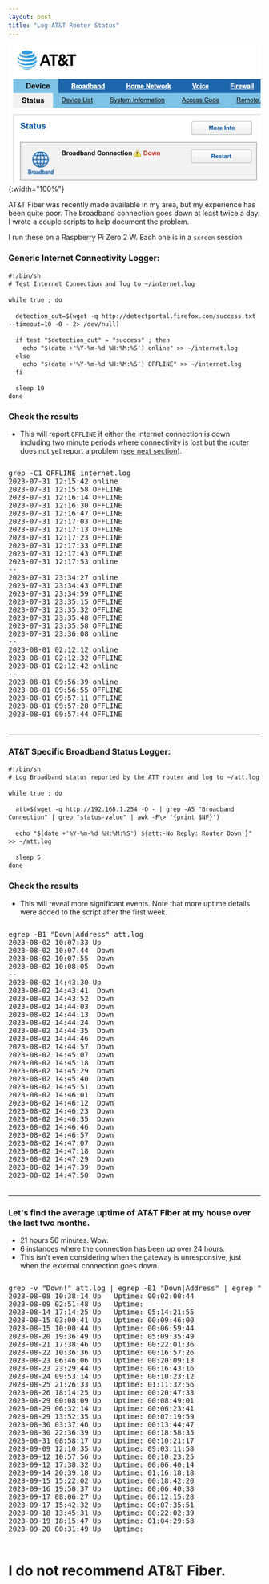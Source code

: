 ```yaml
---
layout: post
title: "Log AT&T Router Status"
---
```


![AT&T](/assets/img/att.png){:width="100%"}

AT&T Fiber was recently made available in my area, but my experience has been quite poor. The broadband connection goes down at least twice a day. I wrote a couple scripts to help document the problem.

I run these on a Raspberry Pi Zero 2 W.  Each one is in a `screen` session.


### Generic Internet Connectivity Logger:

```shell
#!/bin/sh
# Test Internet Connection and log to ~/internet.log

while true ; do

  detection_out=$(wget -q http://detectportal.firefox.com/success.txt --timeout=10 -O - 2> /dev/null)

  if test "$detection_out" = "success" ; then
    echo "$(date +'%Y-%m-%d %H:%M:%S') online" >> ~/internet.log
  else
    echo "$(date +'%Y-%m-%d %H:%M:%S') OFFLINE" >> ~/internet.log
  fi

  sleep 10
done
```

### Check the results
* This will report `OFFLINE` if either the internet connection is down including two minute periods where connectivity is lost but the router does not yet report a problem (<a href="#att-logger">see next section</a>).

<div style="overflow-y: auto; max-height: 512px;">
<pre>
grep -C1 OFFLINE internet.log
2023-07-31 12:15:42 online
2023-07-31 12:15:58 OFFLINE
2023-07-31 12:16:14 OFFLINE
2023-07-31 12:16:30 OFFLINE
2023-07-31 12:16:47 OFFLINE
2023-07-31 12:17:03 OFFLINE
2023-07-31 12:17:13 OFFLINE
2023-07-31 12:17:23 OFFLINE
2023-07-31 12:17:33 OFFLINE
2023-07-31 12:17:43 OFFLINE
2023-07-31 12:17:53 online
--
2023-07-31 23:34:27 online
2023-07-31 23:34:43 OFFLINE
2023-07-31 23:34:59 OFFLINE
2023-07-31 23:35:15 OFFLINE
2023-07-31 23:35:32 OFFLINE
2023-07-31 23:35:48 OFFLINE
2023-07-31 23:35:58 OFFLINE
2023-07-31 23:36:08 online
--
2023-08-01 02:12:12 online
2023-08-01 02:12:32 OFFLINE
2023-08-01 02:12:42 online
--
2023-08-01 09:56:39 online
2023-08-01 09:56:55 OFFLINE
2023-08-01 09:57:11 OFFLINE
2023-08-01 09:57:28 OFFLINE
2023-08-01 09:57:44 OFFLINE
2023-08-01 09:58:00 OFFLINE
2023-08-01 09:58:10 OFFLINE
2023-08-01 09:58:20 OFFLINE
2023-08-01 09:58:30 OFFLINE
2023-08-01 09:58:40 online
--
2023-08-02 10:07:20 online
2023-08-02 10:07:40 OFFLINE
2023-08-02 10:07:53 OFFLINE
2023-08-02 10:08:13 OFFLINE
2023-08-02 10:08:23 online
--
2023-08-02 14:43:18 online
2023-08-02 14:43:38 OFFLINE
2023-08-02 14:43:58 OFFLINE
2023-08-02 14:44:18 OFFLINE
2023-08-02 14:44:38 OFFLINE
2023-08-02 14:44:58 OFFLINE
2023-08-02 14:45:18 OFFLINE
2023-08-02 14:45:38 OFFLINE
2023-08-02 14:45:58 OFFLINE
2023-08-02 14:46:18 OFFLINE
2023-08-02 14:46:28 OFFLINE
2023-08-02 14:46:38 OFFLINE
2023-08-02 14:46:48 OFFLINE
2023-08-02 14:46:59 OFFLINE
2023-08-02 14:47:09 OFFLINE
2023-08-02 14:47:19 OFFLINE
2023-08-02 14:47:29 OFFLINE
2023-08-02 14:47:39 OFFLINE
2023-08-02 14:47:49 OFFLINE
2023-08-02 14:47:59 OFFLINE
2023-08-02 14:48:09 OFFLINE
2023-08-02 14:48:19 OFFLINE
2023-08-02 14:48:29 OFFLINE
2023-08-02 14:48:39 OFFLINE
2023-08-02 14:48:49 OFFLINE
2023-08-02 14:48:59 OFFLINE
2023-08-02 14:49:09 OFFLINE
2023-08-02 14:49:19 OFFLINE
2023-08-02 14:49:29 OFFLINE
2023-08-02 14:49:39 OFFLINE
2023-08-02 14:49:50 OFFLINE
2023-08-02 14:50:00 OFFLINE
2023-08-02 14:50:10 OFFLINE
2023-08-02 14:50:20 OFFLINE
2023-08-02 14:50:30 OFFLINE
2023-08-02 14:50:40 OFFLINE
2023-08-02 14:50:50 OFFLINE
2023-08-02 14:51:00 OFFLINE
2023-08-02 14:51:10 OFFLINE
2023-08-02 14:51:21 OFFLINE
2023-08-02 14:51:31 OFFLINE
2023-08-02 14:51:41 OFFLINE
2023-08-02 14:51:51 OFFLINE
2023-08-02 14:52:01 OFFLINE
2023-08-02 14:52:11 OFFLINE
2023-08-02 14:52:21 OFFLINE
2023-08-02 14:52:31 OFFLINE
2023-08-02 14:52:41 OFFLINE
2023-08-02 14:52:51 OFFLINE
2023-08-02 14:53:01 OFFLINE
2023-08-02 14:53:11 OFFLINE
2023-08-02 14:53:21 OFFLINE
2023-08-02 14:53:31 OFFLINE
2023-08-02 14:53:41 OFFLINE
2023-08-02 14:53:51 OFFLINE
2023-08-02 14:54:01 OFFLINE
2023-08-02 14:54:11 OFFLINE
2023-08-02 14:54:22 OFFLINE
2023-08-02 14:54:32 OFFLINE
2023-08-02 14:54:42 OFFLINE
2023-08-02 14:54:52 OFFLINE
2023-08-02 14:55:07 online
--
2023-08-02 15:54:01 online
2023-08-02 15:54:21 OFFLINE
2023-08-02 15:54:31 online
--
2023-08-02 16:18:09 online
2023-08-02 16:18:25 OFFLINE
2023-08-02 16:18:41 OFFLINE
2023-08-02 16:18:57 OFFLINE
2023-08-02 16:19:14 OFFLINE
2023-08-02 16:19:30 OFFLINE
2023-08-02 16:19:40 OFFLINE
2023-08-02 16:19:50 OFFLINE
2023-08-02 16:20:00 OFFLINE
2023-08-02 16:20:10 online
--
2023-08-03 18:03:55 online
2023-08-03 18:04:15 OFFLINE
2023-08-03 18:04:31 OFFLINE
2023-08-03 18:04:47 OFFLINE
2023-08-03 18:05:03 OFFLINE
2023-08-03 18:05:20 OFFLINE
2023-08-03 18:05:36 OFFLINE
2023-08-03 18:05:46 OFFLINE
2023-08-03 18:05:56 OFFLINE
2023-08-03 18:06:06 OFFLINE
2023-08-03 18:06:16 online
--
2023-08-04 00:43:44 online
2023-08-04 00:44:00 OFFLINE
2023-08-04 00:44:17 OFFLINE
2023-08-04 00:44:33 OFFLINE
2023-08-04 00:44:49 OFFLINE
2023-08-04 00:45:05 OFFLINE
2023-08-04 00:45:15 OFFLINE
2023-08-04 00:45:25 OFFLINE
2023-08-04 00:45:35 OFFLINE
2023-08-04 00:45:45 OFFLINE
2023-08-04 00:45:56 OFFLINE
2023-08-04 00:46:06 online
--
2023-08-04 05:16:09 online
2023-08-04 05:16:29 OFFLINE
2023-08-04 05:16:39 online
--
2023-08-04 09:51:24 online
2023-08-04 09:51:40 OFFLINE
2023-08-04 09:51:56 OFFLINE
2023-08-04 09:52:12 OFFLINE
2023-08-04 09:52:26 OFFLINE
2023-08-04 09:52:43 OFFLINE
2023-08-04 09:52:53 OFFLINE
2023-08-04 09:53:03 online
--
2023-08-04 11:31:09 online
2023-08-04 11:31:29 OFFLINE
2023-08-04 11:31:50 OFFLINE
2023-08-04 11:32:10 OFFLINE
2023-08-04 11:32:30 OFFLINE
2023-08-04 11:32:45 online
--
2023-08-05 02:23:53 online
2023-08-05 02:24:13 OFFLINE
2023-08-05 02:24:29 OFFLINE
2023-08-05 02:24:45 OFFLINE
2023-08-05 02:25:02 OFFLINE
2023-08-05 02:25:18 OFFLINE
2023-08-05 02:25:28 OFFLINE
2023-08-05 02:25:38 OFFLINE
2023-08-05 02:25:48 online
--
2023-08-05 15:33:47 online
2023-08-05 15:34:07 OFFLINE
2023-08-05 15:34:27 OFFLINE
2023-08-05 15:34:47 OFFLINE
2023-08-05 15:35:07 OFFLINE
2023-08-05 15:35:27 OFFLINE
2023-08-05 15:35:47 OFFLINE
2023-08-05 15:36:07 OFFLINE
2023-08-05 15:36:28 OFFLINE
2023-08-05 15:36:48 OFFLINE
2023-08-05 15:36:58 OFFLINE
2023-08-05 15:37:08 OFFLINE
2023-08-05 15:37:18 OFFLINE
2023-08-05 15:37:28 OFFLINE
2023-08-05 15:37:38 OFFLINE
2023-08-05 15:37:48 OFFLINE
2023-08-05 15:37:58 OFFLINE
2023-08-05 15:38:08 OFFLINE
2023-08-05 15:38:18 OFFLINE
2023-08-05 15:38:28 OFFLINE
2023-08-05 15:38:38 OFFLINE
2023-08-05 15:38:48 OFFLINE
2023-08-05 15:38:59 OFFLINE
2023-08-05 15:39:09 OFFLINE
2023-08-05 15:39:19 OFFLINE
2023-08-05 15:39:29 OFFLINE
2023-08-05 15:39:39 OFFLINE
2023-08-05 15:39:49 OFFLINE
2023-08-05 15:39:59 OFFLINE
2023-08-05 15:40:09 OFFLINE
2023-08-05 15:40:19 OFFLINE
2023-08-05 15:40:29 OFFLINE
2023-08-05 15:40:39 OFFLINE
2023-08-05 15:40:49 OFFLINE
2023-08-05 15:40:59 OFFLINE
2023-08-05 15:41:09 OFFLINE
2023-08-05 15:41:19 OFFLINE
2023-08-05 15:41:29 OFFLINE
2023-08-05 15:41:40 OFFLINE
2023-08-05 15:41:50 OFFLINE
2023-08-05 15:42:00 OFFLINE
2023-08-05 15:42:10 OFFLINE
2023-08-05 15:42:20 OFFLINE
2023-08-05 15:42:30 OFFLINE
2023-08-05 15:42:40 OFFLINE
2023-08-05 15:42:50 OFFLINE
2023-08-05 15:43:00 OFFLINE
2023-08-05 15:43:10 OFFLINE
2023-08-05 15:43:20 OFFLINE
2023-08-05 15:43:30 OFFLINE
2023-08-05 15:43:40 OFFLINE
2023-08-05 15:43:50 OFFLINE
2023-08-05 15:44:00 online
--
2023-08-05 15:46:01 online
2023-08-05 15:46:21 OFFLINE
2023-08-05 15:46:42 OFFLINE
2023-08-05 15:47:02 OFFLINE
2023-08-05 15:47:22 OFFLINE
2023-08-05 15:47:42 OFFLINE
2023-08-05 15:48:02 OFFLINE
2023-08-05 15:48:22 OFFLINE
2023-08-05 15:48:42 OFFLINE
2023-08-05 15:49:02 OFFLINE
2023-08-05 15:49:12 OFFLINE
2023-08-05 15:49:22 OFFLINE
2023-08-05 15:49:32 OFFLINE
2023-08-05 15:49:42 OFFLINE
2023-08-05 15:49:52 OFFLINE
2023-08-05 15:50:02 OFFLINE
2023-08-05 15:50:12 OFFLINE
2023-08-05 15:50:22 OFFLINE
2023-08-05 15:50:32 OFFLINE
2023-08-05 15:50:42 OFFLINE
2023-08-05 15:50:53 OFFLINE
2023-08-05 15:51:03 OFFLINE
2023-08-05 15:51:13 OFFLINE
2023-08-05 15:51:23 OFFLINE
2023-08-05 15:51:33 OFFLINE
2023-08-05 15:51:43 OFFLINE
2023-08-05 15:51:53 OFFLINE
2023-08-05 15:52:03 OFFLINE
2023-08-05 15:52:13 OFFLINE
2023-08-05 15:52:23 OFFLINE
2023-08-05 15:52:33 OFFLINE
2023-08-05 15:52:43 OFFLINE
2023-08-05 15:52:53 OFFLINE
2023-08-05 15:53:03 OFFLINE
2023-08-05 15:53:13 OFFLINE
2023-08-05 15:53:23 OFFLINE
2023-08-05 15:53:34 OFFLINE
2023-08-05 15:53:44 OFFLINE
2023-08-05 15:53:54 OFFLINE
2023-08-05 15:54:04 OFFLINE
2023-08-05 15:54:14 OFFLINE
2023-08-05 15:54:24 OFFLINE
2023-08-05 15:54:34 OFFLINE
2023-08-05 15:54:44 OFFLINE
2023-08-05 15:54:54 OFFLINE
2023-08-05 15:55:04 OFFLINE
2023-08-05 15:55:14 OFFLINE
2023-08-05 15:55:24 OFFLINE
2023-08-05 15:55:34 OFFLINE
2023-08-05 15:55:44 OFFLINE
2023-08-05 15:55:54 OFFLINE
2023-08-05 15:56:04 OFFLINE
2023-08-05 15:56:15 OFFLINE
2023-08-05 15:56:25 OFFLINE
2023-08-05 15:56:35 OFFLINE
2023-08-05 15:56:45 OFFLINE
2023-08-05 15:56:55 OFFLINE
2023-08-05 15:57:05 OFFLINE
2023-08-05 15:57:15 OFFLINE
2023-08-05 15:57:25 OFFLINE
2023-08-05 15:57:35 OFFLINE
2023-08-05 15:57:45 OFFLINE
2023-08-05 15:57:55 OFFLINE
2023-08-05 15:58:05 OFFLINE
2023-08-05 15:58:15 OFFLINE
2023-08-05 15:58:25 OFFLINE
2023-08-05 15:58:35 OFFLINE
2023-08-05 15:58:45 OFFLINE
2023-08-05 15:58:56 OFFLINE
2023-08-05 15:59:06 OFFLINE
2023-08-05 15:59:16 OFFLINE
2023-08-05 15:59:26 OFFLINE
2023-08-05 15:59:36 OFFLINE
2023-08-05 15:59:46 OFFLINE
2023-08-05 15:59:56 OFFLINE
2023-08-05 16:00:06 OFFLINE
2023-08-05 16:00:16 OFFLINE
2023-08-05 16:00:26 OFFLINE
2023-08-05 16:00:36 OFFLINE
2023-08-05 16:00:46 OFFLINE
2023-08-05 16:00:56 OFFLINE
2023-08-05 16:01:06 OFFLINE
2023-08-05 16:01:16 OFFLINE
2023-08-05 16:01:26 OFFLINE
2023-08-05 16:01:36 OFFLINE
2023-08-05 16:01:46 OFFLINE
2023-08-05 16:01:57 OFFLINE
2023-08-05 16:02:07 OFFLINE
2023-08-05 16:02:17 OFFLINE
2023-08-05 16:02:27 OFFLINE
2023-08-05 16:02:37 OFFLINE
2023-08-05 16:02:47 OFFLINE
2023-08-05 16:02:57 online
--
2023-08-05 19:12:12 online
2023-08-05 19:12:32 OFFLINE
2023-08-05 19:12:42 online
--
2023-08-06 14:17:00 online
2023-08-06 14:17:16 OFFLINE
2023-08-06 14:17:33 OFFLINE
2023-08-06 14:17:49 OFFLINE
2023-08-06 14:18:05 OFFLINE
2023-08-06 14:18:19 OFFLINE
2023-08-06 14:18:29 OFFLINE
2023-08-06 14:18:39 OFFLINE
2023-08-06 14:18:49 OFFLINE
2023-08-06 14:18:59 OFFLINE
2023-08-06 14:19:09 online
--
2023-08-06 20:38:55 online
2023-08-06 20:39:11 OFFLINE
2023-08-06 20:39:27 OFFLINE
2023-08-06 20:39:43 OFFLINE
2023-08-06 20:40:00 OFFLINE
2023-08-06 20:40:16 OFFLINE
2023-08-06 20:40:26 OFFLINE
2023-08-06 20:40:36 OFFLINE
2023-08-06 20:40:46 OFFLINE
2023-08-06 20:40:56 online
--
2023-08-07 03:01:24 online
2023-08-07 03:01:44 OFFLINE
2023-08-07 03:02:00 OFFLINE
2023-08-07 03:02:16 OFFLINE
2023-08-07 03:02:32 OFFLINE
2023-08-07 03:02:48 OFFLINE
2023-08-07 03:02:58 OFFLINE
2023-08-07 03:03:08 OFFLINE
2023-08-07 03:03:18 OFFLINE
2023-08-07 03:03:28 OFFLINE
2023-08-07 03:03:38 online
--
2023-08-07 08:33:43 online
2023-08-07 08:34:03 OFFLINE
2023-08-07 08:34:13 online
--
2023-08-07 15:14:01 online
2023-08-07 15:14:18 OFFLINE
2023-08-07 15:14:34 OFFLINE
2023-08-07 15:14:50 OFFLINE
2023-08-07 15:15:06 OFFLINE
2023-08-07 15:15:22 OFFLINE
2023-08-07 15:15:32 OFFLINE
2023-08-07 15:15:42 OFFLINE
2023-08-07 15:15:53 online
--
2023-08-08 01:35:36 online
2023-08-08 01:35:56 OFFLINE
2023-08-08 01:36:13 OFFLINE
2023-08-08 01:36:29 OFFLINE
2023-08-08 01:36:45 OFFLINE
2023-08-08 01:37:01 OFFLINE
2023-08-08 01:37:11 OFFLINE
2023-08-08 01:37:21 OFFLINE
2023-08-08 01:37:31 OFFLINE
2023-08-08 01:37:41 OFFLINE
2023-08-08 01:37:51 online
--
2023-08-08 08:37:10 online
2023-08-08 08:37:26 OFFLINE
2023-08-08 08:37:42 OFFLINE
2023-08-08 08:37:59 OFFLINE
2023-08-08 08:38:15 OFFLINE
2023-08-08 08:38:31 OFFLINE
2023-08-08 08:38:41 OFFLINE
2023-08-08 08:38:51 OFFLINE
2023-08-08 08:39:01 OFFLINE
2023-08-08 08:39:11 OFFLINE
2023-08-08 08:39:21 online
--
2023-08-08 10:38:05 online
2023-08-08 10:38:25 OFFLINE
2023-08-08 10:38:45 OFFLINE
2023-08-08 10:39:05 OFFLINE
2023-08-08 10:39:25 OFFLINE
2023-08-08 10:39:41 OFFLINE
2023-08-08 10:39:57 OFFLINE
2023-08-08 10:40:13 OFFLINE
2023-08-08 10:40:30 OFFLINE
2023-08-08 10:40:46 OFFLINE
2023-08-08 10:41:02 OFFLINE
2023-08-08 10:41:18 OFFLINE
2023-08-08 10:41:34 OFFLINE
2023-08-08 10:41:51 OFFLINE
2023-08-08 10:42:07 OFFLINE
2023-08-08 10:42:23 OFFLINE
2023-08-08 10:42:39 OFFLINE
2023-08-08 10:42:55 OFFLINE
2023-08-08 10:43:12 OFFLINE
2023-08-08 10:43:28 OFFLINE
2023-08-08 10:43:44 OFFLINE
2023-08-08 10:44:00 OFFLINE
2023-08-08 10:44:16 OFFLINE
2023-08-08 10:44:33 OFFLINE
2023-08-08 10:44:49 OFFLINE
2023-08-08 10:45:05 OFFLINE
2023-08-08 10:45:21 OFFLINE
2023-08-08 10:45:37 OFFLINE
2023-08-08 10:45:53 OFFLINE
2023-08-08 10:46:10 OFFLINE
2023-08-08 10:46:26 OFFLINE
2023-08-08 10:46:42 OFFLINE
2023-08-08 10:46:58 OFFLINE
2023-08-08 10:47:14 OFFLINE
2023-08-08 10:47:31 OFFLINE
2023-08-08 10:47:47 OFFLINE
2023-08-08 10:48:03 OFFLINE
2023-08-08 10:48:19 OFFLINE
2023-08-08 10:48:35 OFFLINE
2023-08-08 10:48:52 OFFLINE
2023-08-08 10:49:08 OFFLINE
2023-08-08 10:49:24 OFFLINE
2023-08-08 10:49:40 OFFLINE
2023-08-08 10:49:56 OFFLINE
2023-08-08 10:50:12 OFFLINE
2023-08-08 10:50:29 OFFLINE
2023-08-08 10:50:45 OFFLINE
2023-08-08 10:51:01 OFFLINE
2023-08-08 10:51:17 OFFLINE
2023-08-08 10:51:33 OFFLINE
2023-08-08 10:51:50 OFFLINE
2023-08-08 10:52:06 OFFLINE
2023-08-08 10:52:22 OFFLINE
2023-08-08 10:52:38 OFFLINE
2023-08-08 10:52:54 OFFLINE
2023-08-08 10:53:11 OFFLINE
2023-08-08 10:53:27 OFFLINE
2023-08-08 10:53:43 OFFLINE
2023-08-08 10:53:59 OFFLINE
2023-08-08 10:54:15 OFFLINE
2023-08-08 10:54:32 OFFLINE
2023-08-08 10:54:48 OFFLINE
2023-08-08 10:55:04 OFFLINE
2023-08-08 10:55:20 OFFLINE
2023-08-08 10:55:36 OFFLINE
2023-08-08 10:55:52 OFFLINE
2023-08-08 10:56:09 OFFLINE
2023-08-08 10:56:25 OFFLINE
2023-08-08 10:56:40 OFFLINE
2023-08-08 10:56:56 OFFLINE
2023-08-08 10:57:13 OFFLINE
2023-08-08 10:57:29 OFFLINE
2023-08-08 10:57:45 OFFLINE
2023-08-08 10:58:01 OFFLINE
2023-08-08 10:58:17 OFFLINE
2023-08-08 10:58:33 OFFLINE
2023-08-08 10:58:50 OFFLINE
2023-08-08 10:59:06 OFFLINE
2023-08-08 10:59:22 OFFLINE
2023-08-08 10:59:38 OFFLINE
2023-08-08 10:59:54 OFFLINE
2023-08-08 11:00:11 OFFLINE
2023-08-08 11:00:21 online
--
2023-08-08 18:29:06 online
2023-08-08 18:29:22 OFFLINE
2023-08-08 18:29:32 online
--
2023-08-08 20:39:46 online
2023-08-08 20:40:02 OFFLINE
2023-08-08 20:40:12 online
--
2023-08-09 02:51:27 online
2023-08-09 02:51:43 OFFLINE
2023-08-09 02:51:59 OFFLINE
2023-08-09 02:52:15 OFFLINE
2023-08-09 02:52:31 OFFLINE
2023-08-09 02:52:48 OFFLINE
2023-08-09 02:53:04 OFFLINE
2023-08-09 02:53:20 OFFLINE
2023-08-09 02:53:34 OFFLINE
2023-08-09 02:53:44 OFFLINE
2023-08-09 02:53:54 OFFLINE
2023-08-09 02:54:05 OFFLINE
2023-08-09 02:54:15 OFFLINE
2023-08-09 02:54:25 online
--
2023-08-14 17:14:19 online
2023-08-14 17:14:39 OFFLINE
2023-08-14 17:14:55 OFFLINE
2023-08-14 17:15:11 OFFLINE
2023-08-14 17:15:28 OFFLINE
2023-08-14 17:15:44 OFFLINE
2023-08-14 17:15:54 OFFLINE
2023-08-14 17:16:04 OFFLINE
2023-08-14 17:16:15 OFFLINE
2023-08-14 17:16:26 online
--
2023-08-15 02:44:24 online
2023-08-15 02:44:44 OFFLINE
2023-08-15 02:44:54 online
--
2023-08-15 03:00:37 online
2023-08-15 03:00:57 OFFLINE
2023-08-15 03:01:13 OFFLINE
2023-08-15 03:01:29 OFFLINE
2023-08-15 03:01:45 OFFLINE
2023-08-15 03:02:02 OFFLINE
2023-08-15 03:02:12 OFFLINE
2023-08-15 03:02:23 OFFLINE
2023-08-15 03:02:33 OFFLINE
2023-08-15 03:02:43 online
--
2023-08-15 10:00:36 online
2023-08-15 10:00:56 OFFLINE
2023-08-15 10:01:12 OFFLINE
2023-08-15 10:01:28 OFFLINE
2023-08-15 10:01:45 OFFLINE
2023-08-15 10:02:01 OFFLINE
2023-08-15 10:02:11 OFFLINE
2023-08-15 10:02:21 OFFLINE
2023-08-15 10:02:33 OFFLINE
2023-08-15 10:02:44 OFFLINE
2023-08-15 10:02:54 online
--
2023-08-16 08:10:33 online
2023-08-16 08:10:53 OFFLINE
2023-08-16 08:11:03 online
--
2023-08-18 00:16:13 online
2023-08-18 00:16:33 OFFLINE
2023-08-18 00:16:43 online
--
2023-08-20 19:36:55 online
2023-08-20 19:37:11 OFFLINE
2023-08-20 19:37:27 OFFLINE
2023-08-20 19:37:44 OFFLINE
2023-08-20 19:38:00 OFFLINE
2023-08-20 19:38:16 OFFLINE
2023-08-20 19:38:27 OFFLINE
2023-08-20 19:38:42 OFFLINE
2023-08-20 19:38:52 online
--
2023-08-21 17:38:48 online
2023-08-21 17:39:08 OFFLINE
2023-08-21 17:39:24 OFFLINE
2023-08-21 17:39:40 OFFLINE
2023-08-21 17:39:56 OFFLINE
2023-08-21 17:40:12 OFFLINE
2023-08-21 17:40:24 OFFLINE
2023-08-21 17:40:34 OFFLINE
2023-08-21 17:40:44 OFFLINE
2023-08-21 17:40:54 online
--
2023-08-22 10:36:34 online
2023-08-22 10:36:50 OFFLINE
2023-08-22 10:37:07 OFFLINE
2023-08-22 10:37:23 OFFLINE
2023-08-22 10:37:39 OFFLINE
2023-08-22 10:37:55 OFFLINE
2023-08-22 10:38:06 OFFLINE
2023-08-22 10:38:17 OFFLINE
2023-08-22 10:38:27 online
--
2023-08-23 06:46:03 online
2023-08-23 06:46:23 OFFLINE
2023-08-23 06:46:40 OFFLINE
2023-08-23 06:46:56 OFFLINE
2023-08-23 06:47:12 OFFLINE
2023-08-23 06:47:28 OFFLINE
2023-08-23 06:47:38 OFFLINE
2023-08-23 06:47:49 OFFLINE
2023-08-23 06:47:59 OFFLINE
2023-08-23 06:48:09 online
--
2023-08-23 23:29:44 online
2023-08-23 23:30:00 OFFLINE
2023-08-23 23:30:16 OFFLINE
2023-08-23 23:30:32 OFFLINE
2023-08-23 23:30:48 OFFLINE
2023-08-23 23:31:05 OFFLINE
2023-08-23 23:31:15 OFFLINE
2023-08-23 23:31:26 OFFLINE
2023-08-23 23:31:37 OFFLINE
2023-08-23 23:31:47 online
--
2023-08-24 09:53:15 online
2023-08-24 09:53:35 OFFLINE
2023-08-24 09:53:51 OFFLINE
2023-08-24 09:54:08 OFFLINE
2023-08-24 09:54:24 OFFLINE
2023-08-24 09:54:40 OFFLINE
2023-08-24 09:54:50 OFFLINE
2023-08-24 09:55:01 OFFLINE
2023-08-24 09:55:12 OFFLINE
2023-08-24 09:55:22 online
--
2023-08-24 18:53:43 online
2023-08-24 18:54:03 OFFLINE
2023-08-24 18:54:23 OFFLINE
2023-08-24 18:54:33 online
--
2023-08-25 21:26:30 online
2023-08-25 21:26:50 OFFLINE
2023-08-25 21:27:06 OFFLINE
2023-08-25 21:27:22 OFFLINE
2023-08-25 21:27:38 OFFLINE
2023-08-25 21:27:54 OFFLINE
2023-08-25 21:28:05 OFFLINE
2023-08-25 21:28:16 OFFLINE
2023-08-25 21:28:26 OFFLINE
2023-08-25 21:28:37 OFFLINE
2023-08-25 21:28:52 OFFLINE
2023-08-25 21:29:02 online
--
2023-08-26 18:14:21 online
2023-08-26 18:14:41 OFFLINE
2023-08-26 18:14:57 OFFLINE
2023-08-26 18:15:14 OFFLINE
2023-08-26 18:15:30 OFFLINE
2023-08-26 18:15:46 OFFLINE
2023-08-26 18:15:56 OFFLINE
2023-08-26 18:16:07 OFFLINE
2023-08-26 18:16:18 OFFLINE
2023-08-26 18:16:28 OFFLINE
2023-08-26 18:16:38 online
--
2023-08-27 02:42:05 online
2023-08-27 02:42:25 OFFLINE
2023-08-27 02:42:35 online
--
2023-08-27 12:37:27 online
2023-08-27 12:37:43 OFFLINE
2023-08-27 12:37:59 OFFLINE
2023-08-27 12:38:15 OFFLINE
2023-08-27 12:38:31 OFFLINE
2023-08-27 12:38:48 OFFLINE
2023-08-27 12:38:59 OFFLINE
2023-08-27 12:39:14 online
--
2023-08-28 15:18:46 online
2023-08-28 15:19:06 OFFLINE
2023-08-28 15:19:23 OFFLINE
2023-08-28 15:19:39 OFFLINE
2023-08-28 15:19:55 OFFLINE
2023-08-28 15:20:11 OFFLINE
2023-08-28 15:20:23 OFFLINE
2023-08-28 15:20:33 online
--
2023-08-29 00:08:16 online
2023-08-29 00:08:32 OFFLINE
2023-08-29 00:08:48 OFFLINE
2023-08-29 00:09:04 OFFLINE
2023-08-29 00:09:20 OFFLINE
2023-08-29 00:09:36 OFFLINE
2023-08-29 00:09:47 OFFLINE
2023-08-29 00:09:57 OFFLINE
2023-08-29 00:10:07 OFFLINE
2023-08-29 00:10:17 online
--
2023-08-29 00:54:29 online
2023-08-29 00:54:49 OFFLINE
2023-08-29 00:54:59 online
--
2023-08-29 06:32:15 online
2023-08-29 06:32:32 OFFLINE
2023-08-29 06:32:48 OFFLINE
2023-08-29 06:33:04 OFFLINE
2023-08-29 06:33:20 OFFLINE
2023-08-29 06:33:36 OFFLINE
2023-08-29 06:33:47 OFFLINE
2023-08-29 06:33:58 OFFLINE
2023-08-29 06:34:09 OFFLINE
2023-08-29 06:34:23 OFFLINE
2023-08-29 06:34:33 online
--
2023-08-29 13:52:44 online
2023-08-29 13:53:00 OFFLINE
2023-08-29 13:53:16 OFFLINE
2023-08-29 13:53:32 OFFLINE
2023-08-29 13:53:48 OFFLINE
2023-08-29 13:54:02 OFFLINE
2023-08-29 13:54:12 OFFLINE
2023-08-29 13:54:26 OFFLINE
2023-08-29 13:54:36 online
--
2023-08-30 03:37:47 online
2023-08-30 03:38:03 OFFLINE
2023-08-30 03:38:19 OFFLINE
2023-08-30 03:38:35 OFFLINE
2023-08-30 03:38:52 OFFLINE
2023-08-30 03:39:08 OFFLINE
2023-08-30 03:39:18 OFFLINE
2023-08-30 03:39:29 OFFLINE
2023-08-30 03:39:40 OFFLINE
2023-08-30 03:39:50 online
--
2023-08-30 22:36:38 online
2023-08-30 22:36:58 OFFLINE
2023-08-30 22:37:14 OFFLINE
2023-08-30 22:37:30 OFFLINE
2023-08-30 22:37:47 OFFLINE
2023-08-30 22:38:03 OFFLINE
2023-08-30 22:38:13 OFFLINE
2023-08-30 22:38:24 OFFLINE
2023-08-30 22:38:35 OFFLINE
2023-08-30 22:38:45 online
--
2023-08-31 08:58:18 online
2023-08-31 08:58:34 OFFLINE
2023-08-31 08:58:51 OFFLINE
2023-08-31 08:59:07 OFFLINE
2023-08-31 08:59:23 OFFLINE
2023-08-31 08:59:41 OFFLINE
2023-08-31 08:59:51 OFFLINE
2023-08-31 09:00:02 online
--
2023-09-05 13:39:22 online
2023-09-05 13:39:42 OFFLINE
2023-09-05 13:39:52 online
--
2023-09-09 09:24:41 online
2023-09-09 09:24:57 OFFLINE
2023-09-09 09:25:07 online
--
2023-09-09 12:10:32 online
2023-09-09 12:10:48 OFFLINE
2023-09-09 12:11:04 OFFLINE
2023-09-09 12:11:21 OFFLINE
2023-09-09 12:11:37 OFFLINE
2023-09-09 12:11:53 OFFLINE
2023-09-09 12:12:06 OFFLINE
2023-09-09 12:12:17 OFFLINE
2023-09-09 12:12:28 OFFLINE
2023-09-09 12:12:38 online
--
2023-09-09 18:42:56 online
2023-09-09 18:43:16 OFFLINE
2023-09-09 18:43:33 OFFLINE
2023-09-09 18:43:49 OFFLINE
2023-09-09 18:44:05 OFFLINE
2023-09-09 18:44:21 OFFLINE
2023-09-09 18:44:37 OFFLINE
2023-09-09 18:44:47 online
--
2023-09-12 00:34:10 online
2023-09-12 00:34:30 OFFLINE
2023-09-12 00:34:46 OFFLINE
2023-09-12 00:35:02 OFFLINE
2023-09-12 00:35:19 OFFLINE
2023-09-12 00:35:35 OFFLINE
2023-09-12 00:35:45 OFFLINE
2023-09-12 00:35:57 OFFLINE
2023-09-12 00:36:07 online
--
2023-09-12 10:58:02 online
2023-09-12 10:58:18 OFFLINE
2023-09-12 10:58:35 OFFLINE
2023-09-12 10:58:51 OFFLINE
2023-09-12 10:59:07 OFFLINE
2023-09-12 10:59:25 OFFLINE
2023-09-12 10:59:35 OFFLINE
2023-09-12 10:59:46 OFFLINE
2023-09-12 10:59:56 OFFLINE
2023-09-12 11:00:07 OFFLINE
2023-09-12 11:00:22 OFFLINE
2023-09-12 11:00:32 online
--
2023-09-12 17:38:27 online
2023-09-12 17:38:47 OFFLINE
2023-09-12 17:39:03 OFFLINE
2023-09-12 17:39:20 OFFLINE
2023-09-12 17:39:36 OFFLINE
2023-09-12 17:39:52 OFFLINE
2023-09-12 17:40:03 OFFLINE
2023-09-12 17:40:15 OFFLINE
2023-09-12 17:40:25 online
--
2023-09-13 04:20:38 online
2023-09-13 04:20:58 OFFLINE
2023-09-13 04:21:14 OFFLINE
2023-09-13 04:21:30 OFFLINE
2023-09-13 04:21:46 OFFLINE
2023-09-13 04:22:02 OFFLINE
2023-09-13 04:22:14 OFFLINE
2023-09-13 04:22:28 online
--
2023-09-14 20:39:20 online
2023-09-14 20:39:40 OFFLINE
2023-09-14 20:39:56 OFFLINE
2023-09-14 20:40:13 OFFLINE
2023-09-14 20:40:29 OFFLINE
2023-09-14 20:40:45 OFFLINE
2023-09-14 20:40:55 OFFLINE
2023-09-14 20:41:06 OFFLINE
2023-09-14 20:41:16 OFFLINE
2023-09-14 20:41:27 OFFLINE
2023-09-14 20:41:42 OFFLINE
2023-09-14 20:41:53 online
--
2023-09-15 15:22:03 online
2023-09-15 15:22:19 OFFLINE
2023-09-15 15:22:36 OFFLINE
2023-09-15 15:22:52 OFFLINE
2023-09-15 15:23:08 OFFLINE
2023-09-15 15:23:24 OFFLINE
2023-09-15 15:23:34 OFFLINE
2023-09-15 15:23:46 OFFLINE
2023-09-15 15:24:01 OFFLINE
2023-09-15 15:24:11 online
--
2023-09-16 13:09:44 online
2023-09-16 13:10:00 OFFLINE
2023-09-16 13:10:16 OFFLINE
2023-09-16 13:10:32 OFFLINE
2023-09-16 13:10:48 OFFLINE
2023-09-16 13:11:05 OFFLINE
2023-09-16 13:11:16 OFFLINE
2023-09-16 13:11:26 online
--
2023-09-16 19:50:39 online
2023-09-16 19:50:56 OFFLINE
2023-09-16 19:51:12 OFFLINE
2023-09-16 19:51:28 OFFLINE
2023-09-16 19:51:44 OFFLINE
2023-09-16 19:52:00 OFFLINE
2023-09-16 19:52:11 OFFLINE
2023-09-16 19:52:21 OFFLINE
2023-09-16 19:52:32 OFFLINE
2023-09-16 19:52:47 OFFLINE
2023-09-16 19:52:57 online
--
2023-09-17 08:06:18 online
2023-09-17 08:06:38 OFFLINE
2023-09-17 08:06:55 OFFLINE
2023-09-17 08:07:11 OFFLINE
2023-09-17 08:07:27 OFFLINE
2023-09-17 08:07:43 OFFLINE
2023-09-17 08:07:53 OFFLINE
2023-09-17 08:08:04 OFFLINE
2023-09-17 08:08:14 OFFLINE
2023-09-17 08:08:24 online
--
2023-09-17 15:42:37 online
2023-09-17 15:42:53 OFFLINE
2023-09-17 15:43:10 OFFLINE
2023-09-17 15:43:26 OFFLINE
2023-09-17 15:43:42 OFFLINE
2023-09-17 15:43:56 OFFLINE
2023-09-17 15:44:06 OFFLINE
2023-09-17 15:44:18 OFFLINE
2023-09-17 15:44:28 OFFLINE
2023-09-17 15:44:38 OFFLINE
2023-09-17 15:44:53 OFFLINE
2023-09-17 15:45:03 online
--
2023-09-18 13:45:33 online
2023-09-18 13:45:49 OFFLINE
2023-09-18 13:46:05 OFFLINE
2023-09-18 13:46:22 OFFLINE
2023-09-18 13:46:38 OFFLINE
2023-09-18 13:46:56 OFFLINE
2023-09-18 13:47:06 OFFLINE
2023-09-18 13:47:16 OFFLINE
2023-09-18 13:47:27 OFFLINE
2023-09-18 13:47:40 OFFLINE
2023-09-18 13:47:51 online
--
2023-09-19 05:59:53 online
2023-09-19 06:00:13 OFFLINE
2023-09-19 06:00:23 online
--
2023-09-19 18:15:46 online
2023-09-19 18:16:02 OFFLINE
2023-09-19 18:16:19 OFFLINE
2023-09-19 18:16:35 OFFLINE
2023-09-19 18:16:51 OFFLINE
2023-09-19 18:17:07 OFFLINE
2023-09-19 18:17:18 OFFLINE
2023-09-19 18:17:29 OFFLINE
2023-09-19 18:17:39 OFFLINE
2023-09-19 18:17:50 OFFLINE
2023-09-19 18:18:01 OFFLINE
2023-09-19 18:18:11 online
--
2023-09-20 00:31:35 online
2023-09-20 00:31:51 OFFLINE
2023-09-20 00:32:08 OFFLINE
2023-09-20 00:32:24 OFFLINE
2023-09-20 00:32:40 OFFLINE
2023-09-20 00:32:56 OFFLINE
2023-09-20 00:33:12 OFFLINE
2023-09-20 00:33:23 OFFLINE
2023-09-20 00:33:33 OFFLINE
2023-09-20 00:33:43 OFFLINE
2023-09-20 00:33:54 OFFLINE
2023-09-20 00:34:09 OFFLINE
2023-09-20 00:34:19 online
--
2023-09-20 13:11:40 online
2023-09-20 13:11:56 OFFLINE
2023-09-20 13:12:06 online
--
2023-09-20 17:48:55 online
2023-09-20 17:51:11 OFFLINE
2023-09-20 17:51:27 OFFLINE
2023-09-20 17:51:43 OFFLINE
2023-09-20 17:51:59 OFFLINE
2023-09-20 17:52:10 OFFLINE
2023-09-20 17:52:20 OFFLINE
2023-09-20 17:52:31 OFFLINE
2023-09-20 17:52:52 online
--
2023-09-21 05:06:19 online
2023-09-21 05:06:35 OFFLINE
2023-09-21 05:06:51 OFFLINE
2023-09-21 05:07:08 OFFLINE
2023-09-21 05:07:24 OFFLINE
2023-09-21 05:07:40 OFFLINE
2023-09-21 05:07:52 OFFLINE
2023-09-21 05:08:02 OFFLINE
2023-09-21 05:08:14 OFFLINE
2023-09-21 05:08:24 OFFLINE
2023-09-21 05:08:35 OFFLINE
2023-09-21 05:08:45 online
--
2023-09-21 06:27:34 online
2023-09-21 06:27:54 OFFLINE
2023-09-21 06:28:10 OFFLINE
2023-09-21 06:28:27 OFFLINE
2023-09-21 06:28:43 OFFLINE
2023-09-21 06:28:59 OFFLINE
2023-09-21 06:29:09 OFFLINE
2023-09-21 06:29:20 OFFLINE
2023-09-21 06:29:30 OFFLINE
2023-09-21 06:29:45 online
--
2023-09-21 08:17:10 online
2023-09-21 08:17:30 OFFLINE
2023-09-21 08:17:46 OFFLINE
2023-09-21 08:18:02 OFFLINE
2023-09-21 08:18:18 OFFLINE
2023-09-21 08:18:35 OFFLINE
2023-09-21 08:18:46 OFFLINE
2023-09-21 08:18:56 online
--
2023-09-21 08:38:56 online
2023-09-21 08:39:12 OFFLINE
2023-09-21 08:39:28 OFFLINE
2023-09-21 08:39:44 OFFLINE
2023-09-21 08:40:00 OFFLINE
2023-09-21 08:40:17 OFFLINE
2023-09-21 08:40:27 OFFLINE
2023-09-21 08:40:38 OFFLINE
2023-09-21 08:40:48 online
--
2023-09-21 15:14:51 online
2023-09-21 15:15:11 OFFLINE
2023-09-21 15:15:27 OFFLINE
2023-09-21 15:15:43 OFFLINE
2023-09-21 15:15:59 OFFLINE
2023-09-21 15:16:16 OFFLINE
2023-09-21 15:16:26 OFFLINE
2023-09-21 15:16:41 OFFLINE
2023-09-21 15:16:56 OFFLINE
2023-09-21 15:17:06 online
--
2023-09-22 04:11:10 online
2023-09-22 04:11:26 OFFLINE
2023-09-22 04:11:43 OFFLINE
2023-09-22 04:11:59 OFFLINE
2023-09-22 04:12:15 OFFLINE
2023-09-22 04:12:31 OFFLINE
2023-09-22 04:12:42 OFFLINE
2023-09-22 04:12:52 OFFLINE
2023-09-22 04:13:02 OFFLINE
2023-09-22 04:13:12 online
--
2023-09-22 10:32:46 online
2023-09-22 10:33:06 OFFLINE
2023-09-22 10:33:22 OFFLINE
2023-09-22 10:33:38 OFFLINE
2023-09-22 10:33:54 OFFLINE
2023-09-22 10:34:10 OFFLINE
2023-09-22 10:34:21 OFFLINE
2023-09-22 10:34:36 OFFLINE
2023-09-22 10:34:46 online
--
2023-09-22 16:30:36 online
2023-09-22 16:30:52 OFFLINE
2023-09-22 16:31:08 OFFLINE
2023-09-22 16:31:24 OFFLINE
2023-09-22 16:31:40 OFFLINE
2023-09-22 16:31:56 OFFLINE
2023-09-22 16:32:07 OFFLINE
2023-09-22 16:32:18 OFFLINE
2023-09-22 16:32:28 OFFLINE
2023-09-22 16:32:39 OFFLINE
2023-09-22 16:32:49 online
--
2023-09-23 02:14:11 online
2023-09-23 02:14:31 OFFLINE
2023-09-23 02:14:48 OFFLINE
2023-09-23 02:15:04 OFFLINE
2023-09-23 02:15:20 OFFLINE
2023-09-23 02:15:36 OFFLINE
2023-09-23 02:15:47 OFFLINE
2023-09-23 02:15:57 OFFLINE
2023-09-23 02:16:07 OFFLINE
2023-09-23 02:16:23 OFFLINE
2023-09-23 02:16:33 online
--
2023-09-23 09:24:38 online
2023-09-23 09:24:55 OFFLINE
2023-09-23 09:25:11 OFFLINE
2023-09-23 09:25:27 OFFLINE
2023-09-23 09:25:43 OFFLINE
2023-09-23 09:25:59 OFFLINE
2023-09-23 09:26:10 OFFLINE
2023-09-23 09:26:21 online
--
2023-09-23 10:42:18 online
2023-09-23 10:42:38 OFFLINE
2023-09-23 10:42:54 OFFLINE
2023-09-23 10:43:11 OFFLINE
2023-09-23 10:43:27 OFFLINE
2023-09-23 10:43:43 OFFLINE
2023-09-23 10:43:54 OFFLINE
2023-09-23 10:44:04 online
--
2023-09-23 12:33:18 online
2023-09-23 12:33:34 OFFLINE
2023-09-23 12:33:51 OFFLINE
2023-09-23 12:34:07 OFFLINE
2023-09-23 12:34:23 OFFLINE
2023-09-23 12:34:39 OFFLINE
2023-09-23 12:34:50 OFFLINE
2023-09-23 12:35:00 OFFLINE
2023-09-23 12:35:18 online
--
2023-09-23 15:09:22 online
2023-09-23 15:09:42 OFFLINE
2023-09-23 15:09:53 online
--
2023-09-24 05:01:19 online
2023-09-24 05:01:39 OFFLINE
2023-09-24 05:01:56 OFFLINE
2023-09-24 05:02:12 OFFLINE
2023-09-24 05:02:26 OFFLINE
2023-09-24 05:02:43 OFFLINE
2023-09-24 05:02:53 OFFLINE
2023-09-24 05:03:04 OFFLINE
2023-09-24 05:03:15 OFFLINE
2023-09-24 05:03:25 OFFLINE
2023-09-24 05:03:36 OFFLINE
2023-09-24 05:03:51 OFFLINE
2023-09-24 05:04:01 online
--
2023-09-24 07:06:11 online
2023-09-24 07:06:28 OFFLINE
2023-09-24 07:06:44 OFFLINE
2023-09-24 07:07:00 OFFLINE
2023-09-24 07:07:16 OFFLINE
2023-09-24 07:07:32 OFFLINE
2023-09-24 07:07:43 OFFLINE
2023-09-24 07:07:53 OFFLINE
2023-09-24 07:08:03 online
--
2023-09-24 15:44:00 online
2023-09-24 15:44:20 OFFLINE
2023-09-24 15:44:36 OFFLINE
2023-09-24 15:44:52 OFFLINE
2023-09-24 15:45:08 OFFLINE
2023-09-24 15:45:24 OFFLINE
2023-09-24 15:45:35 OFFLINE
2023-09-24 15:45:45 OFFLINE
2023-09-24 15:45:56 OFFLINE
2023-09-24 15:46:07 OFFLINE
2023-09-24 15:46:17 OFFLINE
2023-09-24 15:46:27 online
--
2023-09-25 00:25:38 online
2023-09-25 00:25:58 OFFLINE
2023-09-25 00:26:15 OFFLINE
2023-09-25 00:26:31 OFFLINE
2023-09-25 00:26:47 OFFLINE
2023-09-25 00:27:03 OFFLINE
2023-09-25 00:27:14 OFFLINE
2023-09-25 00:27:25 OFFLINE
2023-09-25 00:27:36 OFFLINE
2023-09-25 00:27:46 online
--
2023-09-25 16:17:10 online
2023-09-25 16:17:30 OFFLINE
2023-09-25 16:17:47 OFFLINE
2023-09-25 16:18:03 OFFLINE
2023-09-25 16:18:19 OFFLINE
2023-09-25 16:18:35 OFFLINE
2023-09-25 16:18:45 OFFLINE
2023-09-25 16:18:57 OFFLINE
2023-09-25 16:19:12 online
--
2023-09-26 01:12:00 online
2023-09-26 01:12:16 OFFLINE
2023-09-26 01:12:31 OFFLINE
2023-09-26 01:12:48 OFFLINE
2023-09-26 01:13:04 OFFLINE
2023-09-26 01:13:20 OFFLINE
2023-09-26 01:13:30 OFFLINE
2023-09-26 01:13:41 OFFLINE
2023-09-26 01:13:51 OFFLINE
2023-09-26 01:14:01 OFFLINE
2023-09-26 01:14:16 OFFLINE
2023-09-26 01:14:27 online
--
2023-09-26 18:09:39 online
2023-09-26 18:09:59 OFFLINE
2023-09-26 18:10:15 OFFLINE
2023-09-26 18:10:31 OFFLINE
2023-09-26 18:10:47 OFFLINE
2023-09-26 18:11:03 OFFLINE
2023-09-26 18:11:14 OFFLINE
2023-09-26 18:11:25 OFFLINE
2023-09-26 18:11:35 OFFLINE
2023-09-26 18:11:46 OFFLINE
2023-09-26 18:11:56 online
--
2023-09-27 08:59:34 online
2023-09-27 08:59:54 OFFLINE
2023-09-27 09:00:11 OFFLINE
2023-09-27 09:00:27 OFFLINE
2023-09-27 09:00:43 OFFLINE
2023-09-27 09:00:59 OFFLINE
2023-09-27 09:01:09 OFFLINE
2023-09-27 09:01:20 OFFLINE
2023-09-27 09:01:31 OFFLINE
2023-09-27 09:01:41 online
</pre>
</div>

<br>
<hr>

<a id="att-logger"></a>

### AT&T Specific Broadband Status Logger:


```shell
#!/bin/sh
# Log Broadband status reported by the ATT router and log to ~/att.log

while true ; do

  att=$(wget -q http://192.168.1.254 -O - | grep -A5 "Broadband Connection" | grep "status-value" | awk -F\> '{print $NF}')

  echo "$(date +'%Y-%m-%d %H:%M:%S') ${att:-No Reply: Router Down!}" >> ~/att.log

  sleep 5
done
```

### Check the results
* This will reveal more significant events.  Note that more uptime details were added to the script after the first week.

<div style="overflow-y: auto; max-height: 512px;">
<pre>
egrep -B1 "Down|Address" att.log
2023-08-02 10:07:33 Up
2023-08-02 10:07:44  Down
2023-08-02 10:07:55  Down
2023-08-02 10:08:05  Down
--
2023-08-02 14:43:30 Up
2023-08-02 14:43:41  Down
2023-08-02 14:43:52  Down
2023-08-02 14:44:03  Down
2023-08-02 14:44:13  Down
2023-08-02 14:44:24  Down
2023-08-02 14:44:35  Down
2023-08-02 14:44:46  Down
2023-08-02 14:44:57  Down
2023-08-02 14:45:07  Down
2023-08-02 14:45:18  Down
2023-08-02 14:45:29  Down
2023-08-02 14:45:40  Down
2023-08-02 14:45:51  Down
2023-08-02 14:46:01  Down
2023-08-02 14:46:12  Down
2023-08-02 14:46:23  Down
2023-08-02 14:46:35  Down
2023-08-02 14:46:46  Down
2023-08-02 14:46:57  Down
2023-08-02 14:47:07  Down
2023-08-02 14:47:18  Down
2023-08-02 14:47:29  Down
2023-08-02 14:47:39  Down
2023-08-02 14:47:50  Down
2023-08-02 14:48:01  Down
2023-08-02 14:48:12  Down
2023-08-02 14:48:23  Down
2023-08-02 14:48:34  Down
2023-08-02 14:48:44  Down
2023-08-02 14:48:55  Down
2023-08-02 14:49:06  Down
2023-08-02 14:49:17  Down
2023-08-02 14:49:27  Down
2023-08-02 14:49:38  Down
2023-08-02 14:49:49  Down
2023-08-02 14:50:00  Down
2023-08-02 14:50:11  Down
2023-08-02 14:50:22  Down
2023-08-02 14:50:32  Down
2023-08-02 14:50:43  Down
2023-08-02 14:50:54  Down
2023-08-02 14:51:05  Down
2023-08-02 14:51:16  Down
2023-08-02 14:51:26  Down
2023-08-02 14:51:37  Down
2023-08-02 14:51:48  Down
2023-08-02 14:51:59  Down
2023-08-02 14:52:10  Down
2023-08-02 14:52:20  Down
2023-08-02 14:52:31  Down
2023-08-02 14:52:42  Down
2023-08-02 14:52:53  Down
2023-08-02 14:53:03  Down
2023-08-02 14:53:14  Down
2023-08-02 14:53:25  Down
2023-08-02 14:53:36  Down
2023-08-02 14:53:46  Down
2023-08-02 14:53:57  Down
2023-08-02 14:54:08  Down
2023-08-02 14:54:19  Down
2023-08-02 14:54:30  Down
2023-08-02 14:54:40  Down
2023-08-02 14:54:51  No IP Address
--
2023-08-02 16:18:12 Up
2023-08-02 16:20:27 No Reply: Router Down!
--
2023-08-03 18:04:04 Up
2023-08-03 18:04:12 No Reply: Router Down!
2023-08-03 18:04:20 No Reply: Router Down!
2023-08-03 18:04:28 No Reply: Router Down!
2023-08-03 18:04:36 No Reply: Router Down!
2023-08-03 18:04:44 No Reply: Router Down!
2023-08-03 18:04:52 No Reply: Router Down!
2023-08-03 18:05:00 No Reply: Router Down!
2023-08-03 18:05:08 No Reply: Router Down!
2023-08-03 18:05:16 No Reply: Router Down!
2023-08-03 18:05:25 No Reply: Router Down!
2023-08-03 18:05:36  Down
2023-08-03 18:05:47  No IP Address
2023-08-03 18:05:59  No IP Address
2023-08-03 18:06:09  No IP Address
--
2023-08-04 00:43:42 Up
2023-08-04 00:45:57 No Reply: Router Down!
--
2023-08-04 09:51:21 Up
2023-08-04 09:53:37 No Reply: Router Down!
--
2023-08-04 11:31:14 Up
2023-08-04 11:31:29  Down
2023-08-04 11:31:40  Down
2023-08-04 11:31:51  Down
2023-08-04 11:32:01  Down
2023-08-04 11:32:12  Down
2023-08-04 11:32:23  Down
2023-08-04 11:32:33  Down
2023-08-04 11:32:44  Down
--
2023-08-05 02:23:58 Up
2023-08-05 02:26:13 No Reply: Router Down!
--
2023-08-05 15:33:49 Up
2023-08-05 15:34:02  Down
2023-08-05 15:34:13  Down
2023-08-05 15:34:24  Down
2023-08-05 15:34:35  Down
2023-08-05 15:34:46  Down
2023-08-05 15:34:57  Down
2023-08-05 15:35:08  Down
2023-08-05 15:35:19  Down
2023-08-05 15:35:30  Down
2023-08-05 15:35:41  Down
2023-08-05 15:35:51  Down
2023-08-05 15:36:02  Down
2023-08-05 15:36:13  Down
2023-08-05 15:36:24  Down
2023-08-05 15:36:35  Down
2023-08-05 15:36:45  Down
2023-08-05 15:36:56  Down
2023-08-05 15:37:08  Down
2023-08-05 15:37:18  Down
2023-08-05 15:37:29  Down
2023-08-05 15:37:40  Down
2023-08-05 15:37:50  Down
2023-08-05 15:38:01  Down
2023-08-05 15:38:12  Down
2023-08-05 15:38:22  Down
2023-08-05 15:38:33  Down
2023-08-05 15:38:44  Down
2023-08-05 15:38:55  Down
2023-08-05 15:39:06  Down
2023-08-05 15:39:17  Down
2023-08-05 15:39:27  Down
2023-08-05 15:39:38  Down
2023-08-05 15:39:49  Down
2023-08-05 15:39:59  Down
2023-08-05 15:40:10  Down
2023-08-05 15:40:21  Down
2023-08-05 15:40:31  Down
2023-08-05 15:40:42  Down
2023-08-05 15:40:52  Down
2023-08-05 15:41:03  Down
2023-08-05 15:41:14  Down
2023-08-05 15:41:24  Down
2023-08-05 15:41:35  Down
2023-08-05 15:41:46  Down
2023-08-05 15:41:57  Down
2023-08-05 15:42:07  Down
2023-08-05 15:42:18  Down
2023-08-05 15:42:29  Down
2023-08-05 15:42:40  Down
2023-08-05 15:42:50  Down
2023-08-05 15:43:01  Down
2023-08-05 15:43:12  Down
2023-08-05 15:43:23  Down
2023-08-05 15:43:34  Down
2023-08-05 15:43:45  No IP Address
2023-08-05 15:43:55  No IP Address
--
2023-08-05 15:46:09 Up
2023-08-05 15:46:19  Down
2023-08-05 15:46:30  Down
2023-08-05 15:46:41  Down
2023-08-05 15:46:52  Down
2023-08-05 15:47:03  Down
2023-08-05 15:47:13  Down
2023-08-05 15:47:24  Down
2023-08-05 15:47:35  Down
2023-08-05 15:47:46  Down
2023-08-05 15:47:57  Down
2023-08-05 15:48:08  Down
2023-08-05 15:48:18  Down
2023-08-05 15:48:29  Down
2023-08-05 15:48:40  Down
2023-08-05 15:48:51  Down
2023-08-05 15:49:01  Down
2023-08-05 15:49:12  Down
2023-08-05 15:49:24  Down
2023-08-05 15:49:34  Down
2023-08-05 15:49:45  Down
2023-08-05 15:49:56  Down
2023-08-05 15:50:06  Down
2023-08-05 15:50:17  Down
2023-08-05 15:50:28  Down
2023-08-05 15:50:38  Down
2023-08-05 15:50:49  Down
2023-08-05 15:51:00  Down
2023-08-05 15:51:11  Down
2023-08-05 15:51:22  Down
2023-08-05 15:51:32  Down
2023-08-05 15:51:43  Down
2023-08-05 15:51:54  Down
2023-08-05 15:52:04  Down
2023-08-05 15:52:15  Down
2023-08-05 15:52:26  Down
2023-08-05 15:52:37  Down
2023-08-05 15:52:48  Down
2023-08-05 15:52:58  Down
2023-08-05 15:53:09  Down
2023-08-05 15:53:20  Down
2023-08-05 15:53:31  Down
2023-08-05 15:53:41  Down
2023-08-05 15:53:52  Down
2023-08-05 15:54:03  Down
2023-08-05 15:54:14  Down
2023-08-05 15:54:24  Down
2023-08-05 15:54:35  Down
2023-08-05 15:54:46  Down
2023-08-05 15:54:56  Down
2023-08-05 15:55:07  Down
2023-08-05 15:55:17  Down
2023-08-05 15:55:28  Down
2023-08-05 15:55:39  Down
2023-08-05 15:55:50  Down
2023-08-05 15:56:00  Down
2023-08-05 15:56:11  Down
2023-08-05 15:56:22  Down
2023-08-05 15:56:32  Down
2023-08-05 15:56:43  Down
2023-08-05 15:56:54  Down
2023-08-05 15:57:05  Down
2023-08-05 15:57:15  Down
2023-08-05 15:57:26  Down
2023-08-05 15:57:37  Down
2023-08-05 15:57:47  Down
2023-08-05 15:57:58  Down
2023-08-05 15:58:09  Down
2023-08-05 15:58:19  Down
2023-08-05 15:58:30  Down
2023-08-05 15:58:41  Down
2023-08-05 15:58:51  Down
2023-08-05 15:59:02  Down
2023-08-05 15:59:13  Down
2023-08-05 15:59:24  Down
2023-08-05 15:59:35  Down
2023-08-05 15:59:45  Down
2023-08-05 15:59:56  Down
2023-08-05 16:00:07  Down
2023-08-05 16:00:17  Down
2023-08-05 16:00:28  Down
2023-08-05 16:00:39  Down
2023-08-05 16:00:49  Down
2023-08-05 16:01:00  Down
2023-08-05 16:01:11  Down
2023-08-05 16:01:22  Down
2023-08-05 16:01:33  Down
2023-08-05 16:01:43  Down
2023-08-05 16:01:54  Down
2023-08-05 16:02:05  Down
2023-08-05 16:02:16  Down
2023-08-05 16:02:27  No IP Address
2023-08-05 16:02:37  No IP Address
2023-08-05 16:02:48  No IP Address
--
2023-08-06 20:38:53 Up
2023-08-06 20:41:07 No Reply: Router Down!
--
2023-08-07 03:01:32 Up
2023-08-07 03:01:41 No Reply: Router Down!
2023-08-07 03:01:49 No Reply: Router Down!
2023-08-07 03:01:57 No Reply: Router Down!
2023-08-07 03:02:05 No Reply: Router Down!
2023-08-07 03:02:13 No Reply: Router Down!
2023-08-07 03:02:21 No Reply: Router Down!
2023-08-07 03:02:29 No Reply: Router Down!
2023-08-07 03:02:37 No Reply: Router Down!
2023-08-07 03:02:45 No Reply: Router Down!
2023-08-07 03:02:56  Down
2023-08-07 03:03:07  Down
2023-08-07 03:03:22  No IP Address
2023-08-07 03:03:33  No IP Address
--
2023-08-07 15:14:03 Up 	 Uptime: 00:12:12:15
2023-08-07 15:16:18 No Reply: Router Down! 	 Uptime: 00:00:01:58
--
2023-08-08 08:37:09 Up 	 Uptime: 00:07:01:09
2023-08-08 08:39:25 No Reply: Router Down! 	 Uptime: 00:00:01:58
--
2023-08-08 10:38:14 Up 	 Uptime: 00:02:00:44
2023-08-08 10:38:25  Down 	 Uptime: 00:02:00:58
2023-08-08 10:38:36  Down 	 Uptime: 00:02:01:09
2023-08-08 10:38:47  Down 	 Uptime: 00:02:01:20
2023-08-08 10:38:59  Down 	 Uptime: 00:02:01:31
2023-08-08 10:39:09  Down 	 Uptime: 00:02:01:42
2023-08-08 10:39:32 No Reply: Router Down! 	 Uptime: 
2023-08-08 10:39:43 No Reply: Router Down! 	 Uptime: 
2023-08-08 10:39:54 No Reply: Router Down! 	 Uptime: 
2023-08-08 10:40:05 No Reply: Router Down! 	 Uptime: 
2023-08-08 10:40:16 No Reply: Router Down! 	 Uptime: 
2023-08-08 10:40:28 No Reply: Router Down! 	 Uptime: 
2023-08-08 10:40:39 No Reply: Router Down! 	 Uptime: 
2023-08-08 10:40:50 No Reply: Router Down! 	 Uptime: 
2023-08-08 10:41:01 No Reply: Router Down! 	 Uptime: 
2023-08-08 10:41:12 No Reply: Router Down! 	 Uptime: 
2023-08-08 10:41:23 No Reply: Router Down! 	 Uptime: 
2023-08-08 10:41:35 No Reply: Router Down! 	 Uptime: 
2023-08-08 10:41:46 No Reply: Router Down! 	 Uptime: 
2023-08-08 10:41:57 No Reply: Router Down! 	 Uptime: 
2023-08-08 10:42:08 No Reply: Router Down! 	 Uptime: 
2023-08-08 10:42:19 No Reply: Router Down! 	 Uptime: 
2023-08-08 10:42:30 No Reply: Router Down! 	 Uptime: 
2023-08-08 10:42:42 No Reply: Router Down! 	 Uptime: 
2023-08-08 10:42:53 No Reply: Router Down! 	 Uptime: 
2023-08-08 10:43:04 No Reply: Router Down! 	 Uptime: 
2023-08-08 10:43:15 No Reply: Router Down! 	 Uptime: 
2023-08-08 10:43:26 No Reply: Router Down! 	 Uptime: 
2023-08-08 10:43:37 No Reply: Router Down! 	 Uptime: 
2023-08-08 10:43:49 No Reply: Router Down! 	 Uptime: 
2023-08-08 10:44:00 No Reply: Router Down! 	 Uptime: 
2023-08-08 10:44:11 No Reply: Router Down! 	 Uptime: 
2023-08-08 10:44:22 No Reply: Router Down! 	 Uptime: 
2023-08-08 10:44:33 No Reply: Router Down! 	 Uptime: 
2023-08-08 10:44:44 No Reply: Router Down! 	 Uptime: 
2023-08-08 10:44:56 No Reply: Router Down! 	 Uptime: 
2023-08-08 10:45:07 No Reply: Router Down! 	 Uptime: 
2023-08-08 10:45:18 No Reply: Router Down! 	 Uptime: 
2023-08-08 10:45:29 No Reply: Router Down! 	 Uptime: 
2023-08-08 10:45:40 No Reply: Router Down! 	 Uptime: 
2023-08-08 10:45:51 No Reply: Router Down! 	 Uptime: 
2023-08-08 10:46:03 No Reply: Router Down! 	 Uptime: 
2023-08-08 10:46:14 No Reply: Router Down! 	 Uptime: 
2023-08-08 10:46:25 No Reply: Router Down! 	 Uptime: 
2023-08-08 10:46:36 No Reply: Router Down! 	 Uptime: 
2023-08-08 10:46:47 No Reply: Router Down! 	 Uptime: 
2023-08-08 10:46:58 No Reply: Router Down! 	 Uptime: 
2023-08-08 10:47:10 No Reply: Router Down! 	 Uptime: 
2023-08-08 10:47:21 No Reply: Router Down! 	 Uptime: 
2023-08-08 10:47:32 No Reply: Router Down! 	 Uptime: 
2023-08-08 10:47:43 No Reply: Router Down! 	 Uptime: 
2023-08-08 10:47:54 No Reply: Router Down! 	 Uptime: 
2023-08-08 10:48:05 No Reply: Router Down! 	 Uptime: 
2023-08-08 10:48:17 No Reply: Router Down! 	 Uptime: 
2023-08-08 10:48:28 No Reply: Router Down! 	 Uptime: 
2023-08-08 10:48:39 No Reply: Router Down! 	 Uptime: 
2023-08-08 10:48:50 No Reply: Router Down! 	 Uptime: 
2023-08-08 10:49:01 No Reply: Router Down! 	 Uptime: 
2023-08-08 10:49:12 No Reply: Router Down! 	 Uptime: 
2023-08-08 10:49:24 No Reply: Router Down! 	 Uptime: 
2023-08-08 10:49:35 No Reply: Router Down! 	 Uptime: 
2023-08-08 10:49:46 No Reply: Router Down! 	 Uptime: 
2023-08-08 10:49:57 No Reply: Router Down! 	 Uptime: 
2023-08-08 10:50:08 No Reply: Router Down! 	 Uptime: 
2023-08-08 10:50:19 No Reply: Router Down! 	 Uptime: 
2023-08-08 10:50:31 No Reply: Router Down! 	 Uptime: 
2023-08-08 10:50:42 No Reply: Router Down! 	 Uptime: 
2023-08-08 10:50:53 No Reply: Router Down! 	 Uptime: 
2023-08-08 10:51:04 No Reply: Router Down! 	 Uptime: 
2023-08-08 10:51:15 No Reply: Router Down! 	 Uptime: 
2023-08-08 10:51:26 No Reply: Router Down! 	 Uptime: 
2023-08-08 10:51:38 No Reply: Router Down! 	 Uptime: 
2023-08-08 10:51:49 No Reply: Router Down! 	 Uptime: 
2023-08-08 10:52:00 No Reply: Router Down! 	 Uptime: 
2023-08-08 10:52:11 No Reply: Router Down! 	 Uptime: 
2023-08-08 10:52:22 No Reply: Router Down! 	 Uptime: 
2023-08-08 10:52:34 No Reply: Router Down! 	 Uptime: 
2023-08-08 10:52:45 No Reply: Router Down! 	 Uptime: 
2023-08-08 10:52:56 No Reply: Router Down! 	 Uptime: 
2023-08-08 10:53:07 No Reply: Router Down! 	 Uptime: 
2023-08-08 10:53:18 No Reply: Router Down! 	 Uptime: 
2023-08-08 10:53:29 No Reply: Router Down! 	 Uptime: 
2023-08-08 10:53:41 No Reply: Router Down! 	 Uptime: 
2023-08-08 10:53:52 No Reply: Router Down! 	 Uptime: 
2023-08-08 10:54:03 No Reply: Router Down! 	 Uptime: 
2023-08-08 10:54:14 No Reply: Router Down! 	 Uptime: 
2023-08-08 10:54:25 No Reply: Router Down! 	 Uptime: 
2023-08-08 10:54:36 No Reply: Router Down! 	 Uptime: 
2023-08-08 10:54:48 No Reply: Router Down! 	 Uptime: 
2023-08-08 10:54:59 No Reply: Router Down! 	 Uptime: 
2023-08-08 10:55:10 No Reply: Router Down! 	 Uptime: 
2023-08-08 10:55:21 No Reply: Router Down! 	 Uptime: 
2023-08-08 10:55:32 No Reply: Router Down! 	 Uptime: 
2023-08-08 10:55:43 No Reply: Router Down! 	 Uptime: 
2023-08-08 10:55:55 No Reply: Router Down! 	 Uptime: 
2023-08-08 10:56:06 No Reply: Router Down! 	 Uptime: 
2023-08-08 10:56:17 No Reply: Router Down! 	 Uptime: 
2023-08-08 10:56:28 No Reply: Router Down! 	 Uptime: 
2023-08-08 10:56:39 No Reply: Router Down! 	 Uptime: 
2023-08-08 10:56:50 No Reply: Router Down! 	 Uptime: 
2023-08-08 10:57:02 No Reply: Router Down! 	 Uptime: 
2023-08-08 10:57:13 No Reply: Router Down! 	 Uptime: 
2023-08-08 10:57:24 No Reply: Router Down! 	 Uptime: 
2023-08-08 10:57:35 No Reply: Router Down! 	 Uptime: 
2023-08-08 10:57:46 No Reply: Router Down! 	 Uptime: 
2023-08-08 10:57:57 No Reply: Router Down! 	 Uptime: 
2023-08-08 10:58:09 No Reply: Router Down! 	 Uptime: 
2023-08-08 10:58:20 No Reply: Router Down! 	 Uptime: 
2023-08-08 10:58:31 No Reply: Router Down! 	 Uptime: 
2023-08-08 10:58:42 No Reply: Router Down! 	 Uptime: 
2023-08-08 10:58:53 No Reply: Router Down! 	 Uptime: 
2023-08-08 10:59:04 No Reply: Router Down! 	 Uptime: 
2023-08-08 10:59:16 No Reply: Router Down! 	 Uptime: 
2023-08-08 10:59:27 No Reply: Router Down! 	 Uptime: 
2023-08-08 10:59:38 No Reply: Router Down! 	 Uptime: 
2023-08-08 10:59:49 No Reply: Router Down! 	 Uptime: 
2023-08-08 11:00:00 No Reply: Router Down! 	 Uptime: 
2023-08-08 11:00:11 No Reply: Router Down! 	 Uptime: 
--
2023-08-08 18:29:06 Up 	 Uptime: 00:07:47:31
2023-08-08 18:29:17 No Reply: Router Down! 	 Uptime: 
2023-08-08 18:29:28 No Reply: Router Down! 	 Uptime: 
--
2023-08-09 02:51:48 Up 	 Uptime: 
2023-08-09 02:52:00 No Reply: Router Down! 	 Uptime: 
2023-08-09 02:52:11 No Reply: Router Down! 	 Uptime: 
2023-08-09 02:52:22 No Reply: Router Down! 	 Uptime: 
2023-08-09 02:52:33 No Reply: Router Down! 	 Uptime: 
2023-08-09 02:52:44 No Reply: Router Down! 	 Uptime: 
2023-08-09 02:52:55 No Reply: Router Down! 	 Uptime: 
2023-08-09 02:53:07 No Reply: Router Down! 	 Uptime: 
2023-08-09 02:53:18 No Reply: Router Down! 	 Uptime: 
2023-08-09 02:53:29 No Reply: Router Down! 	 Uptime: 
2023-08-09 02:53:40  Down 	 Uptime: 00:00:01:11
2023-08-09 02:53:50  Down 	 Uptime: 00:00:01:22
2023-08-09 02:54:03  No IP Address 	 Uptime: 00:00:01:34
2023-08-09 02:54:14  No IP Address 	 Uptime: 00:00:01:45
--
2023-08-14 17:14:25 Up 	 Uptime: 05:14:21:55
2023-08-14 17:14:37 No Reply: Router Down! 	 Uptime: 
2023-08-14 17:14:48 No Reply: Router Down! 	 Uptime: 
2023-08-14 17:14:59 No Reply: Router Down! 	 Uptime: 
2023-08-14 17:15:10 No Reply: Router Down! 	 Uptime: 
2023-08-14 17:15:21 No Reply: Router Down! 	 Uptime: 
2023-08-14 17:15:32 No Reply: Router Down! 	 Uptime: 
2023-08-14 17:15:44 No Reply: Router Down! 	 Uptime: 
2023-08-14 17:15:52 No Reply: Router Down! 	 Uptime: 00:00:01:11
2023-08-14 17:16:03  Down 	 Uptime: 00:00:01:22
--
2023-08-15 03:00:41 Up 	 Uptime: 00:09:46:00
2023-08-15 03:01:01 No Reply: Router Down! 	 Uptime: 
2023-08-15 03:01:12 No Reply: Router Down! 	 Uptime: 
2023-08-15 03:01:23 No Reply: Router Down! 	 Uptime: 
2023-08-15 03:01:35 No Reply: Router Down! 	 Uptime: 
2023-08-15 03:01:46 No Reply: Router Down! 	 Uptime: 
2023-08-15 03:01:57 No Reply: Router Down! 	 Uptime: 
2023-08-15 03:02:08  Down 	 Uptime: 00:00:01:09
2023-08-15 03:02:23  Down 	 Uptime: 00:00:01:23
2023-08-15 03:02:33  No IP Address 	 Uptime: 00:00:01:34
--
2023-08-15 10:00:44 Up 	 Uptime: 00:06:59:44
2023-08-15 10:00:55 No Reply: Router Down! 	 Uptime: 
2023-08-15 10:01:06 No Reply: Router Down! 	 Uptime: 
2023-08-15 10:01:17 No Reply: Router Down! 	 Uptime: 
2023-08-15 10:01:28 No Reply: Router Down! 	 Uptime: 
2023-08-15 10:01:40 No Reply: Router Down! 	 Uptime: 
2023-08-15 10:01:51 No Reply: Router Down! 	 Uptime: 
2023-08-15 10:02:02 No Reply: Router Down! 	 Uptime: 
2023-08-15 10:02:13  Down 	 Uptime: 00:00:01:15
2023-08-15 10:02:24  Down 	 Uptime: 00:00:01:25
2023-08-15 10:02:47  No IP Address 	 Uptime: 00:00:01:49
--
2023-08-20 19:36:49 Up 	 Uptime: 05:09:35:49
2023-08-20 19:37:11 No Reply: Router Down! 	 Uptime: 
2023-08-20 19:37:23 No Reply: Router Down! 	 Uptime: 
2023-08-20 19:37:34 No Reply: Router Down! 	 Uptime: 
2023-08-20 19:37:45 No Reply: Router Down! 	 Uptime: 
2023-08-20 19:37:56 No Reply: Router Down! 	 Uptime: 
2023-08-20 19:38:07 No Reply: Router Down! 	 Uptime: 
2023-08-20 19:38:16 No Reply: Router Down! 	 Uptime: 00:00:01:06
2023-08-20 19:38:34  No IP Address 	 Uptime: 00:00:01:24
--
2023-08-21 17:38:46 Up 	 Uptime: 00:22:01:36
2023-08-21 17:39:09 No Reply: Router Down! 	 Uptime: 
2023-08-21 17:39:20 No Reply: Router Down! 	 Uptime: 
2023-08-21 17:39:31 No Reply: Router Down! 	 Uptime: 
2023-08-21 17:39:42 No Reply: Router Down! 	 Uptime: 
2023-08-21 17:39:53 No Reply: Router Down! 	 Uptime: 
2023-08-21 17:40:05 No Reply: Router Down! 	 Uptime: 
2023-08-21 17:40:16 No Reply: Router Down! 	 Uptime: 
2023-08-21 17:40:38  No IP Address 	 Uptime: 00:00:01:29
2023-08-21 17:40:51  No IP Address 	 Uptime: 00:00:01:42
--
2023-08-22 10:36:36 Up 	 Uptime: 00:16:57:26
2023-08-22 10:36:58 No Reply: Router Down! 	 Uptime: 
2023-08-22 10:37:09 No Reply: Router Down! 	 Uptime: 
2023-08-22 10:37:20 No Reply: Router Down! 	 Uptime: 
2023-08-22 10:37:31 No Reply: Router Down! 	 Uptime: 
2023-08-22 10:37:42 No Reply: Router Down! 	 Uptime: 
2023-08-22 10:37:54 No Reply: Router Down! 	 Uptime: 
2023-08-22 10:38:02 No Reply: Router Down! 	 Uptime: 00:00:01:09
2023-08-22 10:38:18  Down 	 Uptime: 00:00:01:25
2023-08-22 10:38:29  No IP Address 	 Uptime: 00:00:01:36
--
2023-08-23 06:46:06 Up 	 Uptime: 00:20:09:13
2023-08-23 06:46:28 No Reply: Router Down! 	 Uptime: 
2023-08-23 06:46:39 No Reply: Router Down! 	 Uptime: 
2023-08-23 06:46:50 No Reply: Router Down! 	 Uptime: 
2023-08-23 06:47:01 No Reply: Router Down! 	 Uptime: 
2023-08-23 06:47:12 No Reply: Router Down! 	 Uptime: 
2023-08-23 06:47:24 No Reply: Router Down! 	 Uptime: 
2023-08-23 06:47:35  Down 	 Uptime: 00:00:01:07
2023-08-23 06:47:46  Down 	 Uptime: 00:00:01:18
--
2023-08-23 23:29:44 Up 	 Uptime: 00:16:43:16
2023-08-23 23:30:06 No Reply: Router Down! 	 Uptime: 
2023-08-23 23:30:17 No Reply: Router Down! 	 Uptime: 
2023-08-23 23:30:28 No Reply: Router Down! 	 Uptime: 
2023-08-23 23:30:40 No Reply: Router Down! 	 Uptime: 
2023-08-23 23:30:51 No Reply: Router Down! 	 Uptime: 
2023-08-23 23:31:02 No Reply: Router Down! 	 Uptime: 
2023-08-23 23:31:13  Down 	 Uptime: 00:00:01:12
2023-08-23 23:31:29  Down 	 Uptime: 00:00:01:28
2023-08-23 23:31:40  No IP Address 	 Uptime: 00:00:01:38
--
2023-08-24 09:53:14 Up 	 Uptime: 00:10:23:12
2023-08-24 09:53:36 No Reply: Router Down! 	 Uptime: 
2023-08-24 09:53:47 No Reply: Router Down! 	 Uptime: 
2023-08-24 09:53:58 No Reply: Router Down! 	 Uptime: 
2023-08-24 09:54:09 No Reply: Router Down! 	 Uptime: 
2023-08-24 09:54:21 No Reply: Router Down! 	 Uptime: 
2023-08-24 09:54:32 No Reply: Router Down! 	 Uptime: 
2023-08-24 09:54:40 No Reply: Router Down! 	 Uptime: 00:00:01:04
2023-08-24 09:54:51  Down 	 Uptime: 00:00:01:15
2023-08-24 09:55:07  Down 	 Uptime: 00:00:01:30
--
2023-08-25 21:26:33 Up 	 Uptime: 01:11:32:56
2023-08-25 21:26:54 No Reply: Router Down! 	 Uptime: 
2023-08-25 21:27:05 No Reply: Router Down! 	 Uptime: 
2023-08-25 21:27:16 No Reply: Router Down! 	 Uptime: 
2023-08-25 21:27:27 No Reply: Router Down! 	 Uptime: 
2023-08-25 21:27:38 No Reply: Router Down! 	 Uptime: 
2023-08-25 21:27:50 No Reply: Router Down! 	 Uptime: 
2023-08-25 21:28:01 No Reply: Router Down! 	 Uptime: 
2023-08-25 21:28:16  Down 	 Uptime: 00:00:01:25
2023-08-25 21:28:27  No IP Address 	 Uptime: 00:00:01:36
2023-08-25 21:28:38  No IP Address 	 Uptime: 00:00:01:47
--
2023-08-26 18:14:25 Up 	 Uptime: 00:20:47:33
2023-08-26 18:14:45 No Reply: Router Down! 	 Uptime: 
2023-08-26 18:14:57 No Reply: Router Down! 	 Uptime: 
2023-08-26 18:15:08 No Reply: Router Down! 	 Uptime: 
2023-08-26 18:15:19 No Reply: Router Down! 	 Uptime: 
2023-08-26 18:15:30 No Reply: Router Down! 	 Uptime: 
2023-08-26 18:15:41 No Reply: Router Down! 	 Uptime: 
2023-08-26 18:15:54  Down 	 Uptime: 00:00:01:11
2023-08-26 18:16:10  Down 	 Uptime: 00:00:01:27
2023-08-26 18:16:21  No IP Address 	 Uptime: 00:00:01:38
2023-08-26 18:16:31  No IP Address 	 Uptime: 00:00:01:48
2023-08-26 18:16:42  No IP Address 	 Uptime: 00:00:01:59
--
2023-08-27 12:37:22 Up 	 Uptime: 00:18:22:38
2023-08-27 12:37:44 No Reply: Router Down! 	 Uptime: 
2023-08-27 12:37:55 No Reply: Router Down! 	 Uptime: 
2023-08-27 12:38:06 No Reply: Router Down! 	 Uptime: 
2023-08-27 12:38:17 No Reply: Router Down! 	 Uptime: 
2023-08-27 12:38:29 No Reply: Router Down! 	 Uptime: 
2023-08-27 12:38:40 No Reply: Router Down! 	 Uptime: 
2023-08-27 12:38:51 No Reply: Router Down! 	 Uptime: 
--
2023-08-28 15:18:46 Up 	 Uptime: 01:02:41:03
2023-08-28 15:19:08 No Reply: Router Down! 	 Uptime: 
2023-08-28 15:19:19 No Reply: Router Down! 	 Uptime: 
2023-08-28 15:19:30 No Reply: Router Down! 	 Uptime: 
2023-08-28 15:19:41 No Reply: Router Down! 	 Uptime: 
2023-08-28 15:19:52 No Reply: Router Down! 	 Uptime: 
2023-08-28 15:20:03 No Reply: Router Down! 	 Uptime: 
2023-08-28 15:20:15 No Reply: Router Down! 	 Uptime: 
--
2023-08-29 00:08:09 Up 	 Uptime: 00:08:49:01
2023-08-29 00:08:31 No Reply: Router Down! 	 Uptime: 
2023-08-29 00:08:43 No Reply: Router Down! 	 Uptime: 
2023-08-29 00:08:54 No Reply: Router Down! 	 Uptime: 
2023-08-29 00:09:05 No Reply: Router Down! 	 Uptime: 
2023-08-29 00:09:16 No Reply: Router Down! 	 Uptime: 
2023-08-29 00:09:27 No Reply: Router Down! 	 Uptime: 
2023-08-29 00:09:36 No Reply: Router Down! 	 Uptime: 00:00:01:03
2023-08-29 00:09:47  Down 	 Uptime: 00:00:01:14
2023-08-29 00:10:02  Down 	 Uptime: 00:00:01:29
2023-08-29 00:10:13  No IP Address 	 Uptime: 00:00:01:40
--
2023-08-29 06:32:14 Up 	 Uptime: 00:06:23:41
2023-08-29 06:32:36 No Reply: Router Down! 	 Uptime: 
2023-08-29 06:32:48 No Reply: Router Down! 	 Uptime: 
2023-08-29 06:32:59 No Reply: Router Down! 	 Uptime: 
2023-08-29 06:33:10 No Reply: Router Down! 	 Uptime: 
2023-08-29 06:33:21 No Reply: Router Down! 	 Uptime: 
2023-08-29 06:33:32 No Reply: Router Down! 	 Uptime: 
2023-08-29 06:33:41 No Reply: Router Down! 	 Uptime: 00:00:01:05
2023-08-29 06:33:51  Down 	 Uptime: 00:00:01:16
2023-08-29 06:34:13  No IP Address 	 Uptime: 00:00:01:38
--
2023-08-29 13:52:35 Up 	 Uptime: 00:07:19:59
2023-08-29 13:52:57 No Reply: Router Down! 	 Uptime: 
2023-08-29 13:53:08 No Reply: Router Down! 	 Uptime: 
2023-08-29 13:53:19 No Reply: Router Down! 	 Uptime: 
2023-08-29 13:53:30 No Reply: Router Down! 	 Uptime: 
2023-08-29 13:53:42 No Reply: Router Down! 	 Uptime: 
2023-08-29 13:53:53 No Reply: Router Down! 	 Uptime: 
2023-08-29 13:54:02 No Reply: Router Down! 	 Uptime: 00:00:01:03
2023-08-29 13:54:23  No IP Address 	 Uptime: 00:00:01:25
--
2023-08-30 03:37:46 Up 	 Uptime: 00:13:44:47
2023-08-30 03:38:08 No Reply: Router Down! 	 Uptime: 
2023-08-30 03:38:20 No Reply: Router Down! 	 Uptime: 
2023-08-30 03:38:31 No Reply: Router Down! 	 Uptime: 
2023-08-30 03:38:42 No Reply: Router Down! 	 Uptime: 
2023-08-30 03:38:53 No Reply: Router Down! 	 Uptime: 
2023-08-30 03:39:04 No Reply: Router Down! 	 Uptime: 
2023-08-30 03:39:15 No Reply: Router Down! 	 Uptime: 
2023-08-30 03:39:28  No IP Address 	 Uptime: 00:00:01:25
2023-08-30 03:39:39  No IP Address 	 Uptime: 00:00:01:35
--
2023-08-30 22:36:39 Up 	 Uptime: 00:18:58:35
2023-08-30 22:36:59 No Reply: Router Down! 	 Uptime: 
2023-08-30 22:37:10 No Reply: Router Down! 	 Uptime: 
2023-08-30 22:37:22 No Reply: Router Down! 	 Uptime: 
2023-08-30 22:37:33 No Reply: Router Down! 	 Uptime: 
2023-08-30 22:37:44 No Reply: Router Down! 	 Uptime: 
2023-08-30 22:37:55 No Reply: Router Down! 	 Uptime: 
2023-08-30 22:38:06 No Reply: Router Down! 	 Uptime: 
2023-08-30 22:38:17  Down 	 Uptime: 00:00:01:17
2023-08-30 22:38:39  No IP Address 	 Uptime: 00:00:01:39
--
2023-08-31 08:58:17 Up 	 Uptime: 00:10:21:17
2023-08-31 08:58:39 No Reply: Router Down! 	 Uptime: 
2023-08-31 08:58:50 No Reply: Router Down! 	 Uptime: 
2023-08-31 08:59:01 No Reply: Router Down! 	 Uptime: 
2023-08-31 08:59:12 No Reply: Router Down! 	 Uptime: 
2023-08-31 08:59:24 No Reply: Router Down! 	 Uptime: 
2023-08-31 08:59:35 No Reply: Router Down! 	 Uptime: 
2023-08-31 08:59:51  No IP Address 	 Uptime: 00:00:01:17
--
2023-09-09 09:24:35 Up 	 Uptime: 09:00:25:58
2023-09-09 09:24:57 No Reply: Router Down! 	 Uptime: 
--
2023-09-09 12:10:35 Up 	 Uptime: 09:03:11:58
2023-09-09 12:10:57 No Reply: Router Down! 	 Uptime: 
2023-09-09 12:11:08 No Reply: Router Down! 	 Uptime: 
2023-09-09 12:11:19 No Reply: Router Down! 	 Uptime: 
2023-09-09 12:11:30 No Reply: Router Down! 	 Uptime: 
2023-09-09 12:11:41 No Reply: Router Down! 	 Uptime: 
2023-09-09 12:11:53 No Reply: Router Down! 	 Uptime: 
2023-09-09 12:12:04 No Reply: Router Down! 	 Uptime: 
2023-09-09 12:12:26  No IP Address 	 Uptime: 00:00:01:33
--
2023-09-09 18:43:02 Up 	 Uptime: 00:06:32:09
2023-09-09 18:43:24 No Reply: Router Down! 	 Uptime: 
2023-09-09 18:43:35 No Reply: Router Down! 	 Uptime: 
2023-09-09 18:43:46 No Reply: Router Down! 	 Uptime: 
2023-09-09 18:43:58 No Reply: Router Down! 	 Uptime: 
2023-09-09 18:44:09 No Reply: Router Down! 	 Uptime: 
2023-09-09 18:44:20 No Reply: Router Down! 	 Uptime: 
2023-09-09 18:44:31 No Reply: Router Down! 	 Uptime: 
2023-09-09 18:44:42 No Reply: Router Down! 	 Uptime: 
--
2023-09-12 00:34:11 Up 	 Uptime: 02:05:50:52
2023-09-12 00:34:31 No Reply: Router Down! 	 Uptime: 
2023-09-12 00:34:42 No Reply: Router Down! 	 Uptime: 
2023-09-12 00:34:54 No Reply: Router Down! 	 Uptime: 
2023-09-12 00:35:05 No Reply: Router Down! 	 Uptime: 
2023-09-12 00:35:16 No Reply: Router Down! 	 Uptime: 
2023-09-12 00:35:27 No Reply: Router Down! 	 Uptime: 
2023-09-12 00:35:46 No Reply: Router Down! 	 Uptime: 00:00:01:15
--
2023-09-12 10:57:56 Up 	 Uptime: 00:10:23:25
2023-09-12 10:58:18 No Reply: Router Down! 	 Uptime: 
2023-09-12 10:58:29 No Reply: Router Down! 	 Uptime: 
2023-09-12 10:58:40 No Reply: Router Down! 	 Uptime: 
2023-09-12 10:58:52 No Reply: Router Down! 	 Uptime: 
2023-09-12 10:59:03 No Reply: Router Down! 	 Uptime: 
2023-09-12 10:59:14 No Reply: Router Down! 	 Uptime: 
2023-09-12 10:59:22 No Reply: Router Down! 	 Uptime: 00:00:01:04
2023-09-12 10:59:34  Down 	 Uptime: 00:00:01:16
2023-09-12 10:59:51  No IP Address 	 Uptime: 00:00:01:33
2023-09-12 11:00:02  No IP Address 	 Uptime: 00:00:01:45
2023-09-12 11:00:15  No IP Address 	 Uptime: 00:00:01:57
--
2023-09-12 17:38:32 Up 	 Uptime: 00:06:40:14
2023-09-12 17:38:51 No Reply: Router Down! 	 Uptime: 
2023-09-12 17:39:03 No Reply: Router Down! 	 Uptime: 
2023-09-12 17:39:14 No Reply: Router Down! 	 Uptime: 
2023-09-12 17:39:25 No Reply: Router Down! 	 Uptime: 
2023-09-12 17:39:36 No Reply: Router Down! 	 Uptime: 
2023-09-12 17:39:47 No Reply: Router Down! 	 Uptime: 
2023-09-12 17:39:58 No Reply: Router Down! 	 Uptime: 
2023-09-12 17:40:17  Down 	 Uptime: 00:00:01:28
2023-09-12 17:40:29  No IP Address 	 Uptime: 00:00:01:40
--
2023-09-13 04:20:38 Up 	 Uptime: 00:10:41:48
2023-09-13 04:20:59 No Reply: Router Down! 	 Uptime: 
2023-09-13 04:21:10 No Reply: Router Down! 	 Uptime: 
2023-09-13 04:21:21 No Reply: Router Down! 	 Uptime: 
2023-09-13 04:21:32 No Reply: Router Down! 	 Uptime: 
2023-09-13 04:21:43 No Reply: Router Down! 	 Uptime: 
2023-09-13 04:21:55 No Reply: Router Down! 	 Uptime: 
2023-09-13 04:22:06 No Reply: Router Down! 	 Uptime: 
--
2023-09-14 20:39:18 Up 	 Uptime: 01:16:18:18
2023-09-14 20:39:40 No Reply: Router Down! 	 Uptime: 
2023-09-14 20:39:52 No Reply: Router Down! 	 Uptime: 
2023-09-14 20:40:03 No Reply: Router Down! 	 Uptime: 
2023-09-14 20:40:14 No Reply: Router Down! 	 Uptime: 
2023-09-14 20:40:25 No Reply: Router Down! 	 Uptime: 
2023-09-14 20:40:36 No Reply: Router Down! 	 Uptime: 
2023-09-14 20:40:47 No Reply: Router Down! 	 Uptime: 
2023-09-14 20:41:00  Down 	 Uptime: 00:00:01:18
2023-09-14 20:41:16  Down 	 Uptime: 00:00:01:34
2023-09-14 20:41:28  No IP Address 	 Uptime: 00:00:01:47
--
2023-09-15 15:22:02 Up 	 Uptime: 00:18:42:20
2023-09-15 15:22:25 No Reply: Router Down! 	 Uptime: 
2023-09-15 15:22:36 No Reply: Router Down! 	 Uptime: 
2023-09-15 15:22:47 No Reply: Router Down! 	 Uptime: 
2023-09-15 15:22:58 No Reply: Router Down! 	 Uptime: 
2023-09-15 15:23:09 No Reply: Router Down! 	 Uptime: 
2023-09-15 15:23:20 No Reply: Router Down! 	 Uptime: 
2023-09-15 15:23:32  Down 	 Uptime: 00:00:01:13
2023-09-15 15:23:50  No IP Address 	 Uptime: 00:00:01:31
--
2023-09-16 13:09:39 Up 	 Uptime: 00:21:47:20
2023-09-16 13:10:01 No Reply: Router Down! 	 Uptime: 
2023-09-16 13:10:12 No Reply: Router Down! 	 Uptime: 
2023-09-16 13:10:24 No Reply: Router Down! 	 Uptime: 
2023-09-16 13:10:35 No Reply: Router Down! 	 Uptime: 
2023-09-16 13:10:46 No Reply: Router Down! 	 Uptime: 
2023-09-16 13:10:57 No Reply: Router Down! 	 Uptime: 
2023-09-16 13:11:08 No Reply: Router Down! 	 Uptime: 
--
2023-09-16 19:50:37 Up 	 Uptime: 00:06:40:38
2023-09-16 19:51:00 No Reply: Router Down! 	 Uptime: 
2023-09-16 19:51:11 No Reply: Router Down! 	 Uptime: 
2023-09-16 19:51:22 No Reply: Router Down! 	 Uptime: 
2023-09-16 19:51:33 No Reply: Router Down! 	 Uptime: 
2023-09-16 19:51:44 No Reply: Router Down! 	 Uptime: 
2023-09-16 19:51:56 No Reply: Router Down! 	 Uptime: 
2023-09-16 19:52:29  No IP Address 	 Uptime: 00:00:01:31
--
2023-09-17 08:06:27 Up 	 Uptime: 00:12:15:28
2023-09-17 08:06:38 No Reply: Router Down! 	 Uptime: 
2023-09-17 08:06:49 No Reply: Router Down! 	 Uptime: 
2023-09-17 08:07:00 No Reply: Router Down! 	 Uptime: 
2023-09-17 08:07:11 No Reply: Router Down! 	 Uptime: 
2023-09-17 08:07:23 No Reply: Router Down! 	 Uptime: 
2023-09-17 08:07:34 No Reply: Router Down! 	 Uptime: 
2023-09-17 08:07:45 No Reply: Router Down! 	 Uptime: 
2023-09-17 08:08:02  Down 	 Uptime: 00:00:01:20
2023-09-17 08:08:13  No IP Address 	 Uptime: 00:00:01:32
2023-09-17 08:08:25  No IP Address 	 Uptime: 00:00:01:44
--
2023-09-17 15:42:32 Up 	 Uptime: 00:07:35:51
2023-09-17 15:42:55 No Reply: Router Down! 	 Uptime: 
2023-09-17 15:43:06 No Reply: Router Down! 	 Uptime: 
2023-09-17 15:43:17 No Reply: Router Down! 	 Uptime: 
2023-09-17 15:43:28 No Reply: Router Down! 	 Uptime: 
2023-09-17 15:43:39 No Reply: Router Down! 	 Uptime: 
2023-09-17 15:43:50 No Reply: Router Down! 	 Uptime: 
2023-09-17 15:44:02  Down 	 Uptime: 00:00:01:10
2023-09-17 15:44:20  Down 	 Uptime: 00:00:01:28
2023-09-17 15:44:31  No IP Address 	 Uptime: 00:00:01:39
2023-09-17 15:44:43  No IP Address 	 Uptime: 00:00:01:51
--
2023-09-18 13:45:31 Up 	 Uptime: 00:22:02:39
2023-09-18 13:45:53 No Reply: Router Down! 	 Uptime: 
2023-09-18 13:46:05 No Reply: Router Down! 	 Uptime: 
2023-09-18 13:46:16 No Reply: Router Down! 	 Uptime: 
2023-09-18 13:46:27 No Reply: Router Down! 	 Uptime: 
2023-09-18 13:46:38 No Reply: Router Down! 	 Uptime: 
2023-09-18 13:46:49 No Reply: Router Down! 	 Uptime: 
2023-09-18 13:47:01  Down 	 Uptime: 00:00:01:12
2023-09-18 13:47:24  No IP Address 	 Uptime: 00:00:01:35
2023-09-18 13:47:36  No IP Address 	 Uptime: 00:00:01:47
--
2023-09-19 18:15:47 Up 	 Uptime: 01:04:29:58
2023-09-19 18:16:09 No Reply: Router Down! 	 Uptime: 
2023-09-19 18:16:21 No Reply: Router Down! 	 Uptime: 
2023-09-19 18:16:32 No Reply: Router Down! 	 Uptime: 
2023-09-19 18:16:43 No Reply: Router Down! 	 Uptime: 
2023-09-19 18:16:54 No Reply: Router Down! 	 Uptime: 
2023-09-19 18:17:05 No Reply: Router Down! 	 Uptime: 
2023-09-19 18:17:18  Down 	 Uptime: 00:00:01:15
2023-09-19 18:17:35  Down 	 Uptime: 00:00:01:32
2023-09-19 18:17:47  No IP Address 	 Uptime: 00:00:01:44
2023-09-19 18:17:59  No IP Address 	 Uptime: 00:00:01:55
--
2023-09-20 00:31:49 Up 	 Uptime: 
2023-09-20 00:32:00 No Reply: Router Down! 	 Uptime: 
2023-09-20 00:32:11 No Reply: Router Down! 	 Uptime: 
2023-09-20 00:32:23 No Reply: Router Down! 	 Uptime: 
2023-09-20 00:32:34 No Reply: Router Down! 	 Uptime: 
2023-09-20 00:32:45 No Reply: Router Down! 	 Uptime: 
2023-09-20 00:32:56 No Reply: Router Down! 	 Uptime: 
2023-09-20 00:33:07 No Reply: Router Down! 	 Uptime: 
2023-09-20 00:33:18 No Reply: Router Down! 	 Uptime: 
2023-09-20 00:33:41  No IP Address 	 Uptime: 00:00:01:34
2023-09-20 00:33:53  No IP Address 	 Uptime: 00:00:01:46
--
2023-09-20 13:11:40 Up 	 Uptime: 00:12:39:32
2023-09-20 13:12:02 No Reply: Router Down! 	 Uptime: 
--
2023-09-20 17:50:41 Up 	 Uptime: 00:17:18:33
2023-09-20 17:51:03 No Reply: Router Down! 	 Uptime: 
2023-09-20 17:51:15 No Reply: Router Down! 	 Uptime: 
2023-09-20 17:51:26 No Reply: Router Down! 	 Uptime: 
2023-09-20 17:51:37 No Reply: Router Down! 	 Uptime: 
2023-09-20 17:51:48 No Reply: Router Down! 	 Uptime: 
2023-09-20 17:51:59 No Reply: Router Down! 	 Uptime: 
2023-09-20 17:52:09 No Reply: Router Down! 	 Uptime: 00:00:01:08
2023-09-20 17:52:43  No IP Address 	 Uptime: 00:00:01:42
--
2023-09-21 05:06:16 Up 	 Uptime: 00:11:15:15
2023-09-21 05:06:38 No Reply: Router Down! 	 Uptime: 
2023-09-21 05:06:49 No Reply: Router Down! 	 Uptime: 
2023-09-21 05:07:00 No Reply: Router Down! 	 Uptime: 
2023-09-21 05:07:12 No Reply: Router Down! 	 Uptime: 
2023-09-21 05:07:23 No Reply: Router Down! 	 Uptime: 
2023-09-21 05:07:34 No Reply: Router Down! 	 Uptime: 
2023-09-21 05:07:45 No Reply: Router Down! 	 Uptime: 
2023-09-21 05:07:58  Down 	 Uptime: 00:00:01:19
2023-09-21 05:08:13  No IP Address 	 Uptime: 00:00:01:34
2023-09-21 05:08:25  No IP Address 	 Uptime: 00:00:01:46
2023-09-21 05:08:37  No IP Address 	 Uptime: 00:00:01:58
--
2023-09-21 06:27:42 Up 	 Uptime: 00:01:21:03
2023-09-21 06:28:04 No Reply: Router Down! 	 Uptime: 
2023-09-21 06:28:16 No Reply: Router Down! 	 Uptime: 
2023-09-21 06:28:27 No Reply: Router Down! 	 Uptime: 
2023-09-21 06:28:38 No Reply: Router Down! 	 Uptime: 
2023-09-21 06:28:49 No Reply: Router Down! 	 Uptime: 
2023-09-21 06:29:00 No Reply: Router Down! 	 Uptime: 
2023-09-21 06:29:17  Down 	 Uptime: 00:00:01:19
2023-09-21 06:29:29  No IP Address 	 Uptime: 00:00:01:31
--
2023-09-21 08:17:10 Up 	 Uptime: 00:01:49:11
2023-09-21 08:17:31 No Reply: Router Down! 	 Uptime: 
2023-09-21 08:17:42 No Reply: Router Down! 	 Uptime: 
2023-09-21 08:17:53 No Reply: Router Down! 	 Uptime: 
2023-09-21 08:18:04 No Reply: Router Down! 	 Uptime: 
2023-09-21 08:18:16 No Reply: Router Down! 	 Uptime: 
2023-09-21 08:18:27 No Reply: Router Down! 	 Uptime: 
2023-09-21 08:18:35 No Reply: Router Down! 	 Uptime: 00:00:01:04
2023-09-21 08:18:59  No IP Address 	 Uptime: 00:00:01:27
--
2023-09-21 08:38:50 Up 	 Uptime: 00:00:21:18
2023-09-21 08:39:12 No Reply: Router Down! 	 Uptime: 
2023-09-21 08:39:23 No Reply: Router Down! 	 Uptime: 
2023-09-21 08:39:34 No Reply: Router Down! 	 Uptime: 
2023-09-21 08:39:45 No Reply: Router Down! 	 Uptime: 
2023-09-21 08:39:56 No Reply: Router Down! 	 Uptime: 
2023-09-21 08:40:08 No Reply: Router Down! 	 Uptime: 
2023-09-21 08:40:19 No Reply: Router Down! 	 Uptime: 
2023-09-21 08:40:36  Down 	 Uptime: 00:00:01:24
--
2023-09-21 15:14:50 Up 	 Uptime: 00:06:35:38
2023-09-21 15:15:12 No Reply: Router Down! 	 Uptime: 
2023-09-21 15:15:23 No Reply: Router Down! 	 Uptime: 
2023-09-21 15:15:34 No Reply: Router Down! 	 Uptime: 
2023-09-21 15:15:45 No Reply: Router Down! 	 Uptime: 
2023-09-21 15:15:57 No Reply: Router Down! 	 Uptime: 
2023-09-21 15:16:08 No Reply: Router Down! 	 Uptime: 
2023-09-21 15:16:19 No Reply: Router Down! 	 Uptime: 
2023-09-21 15:16:36  Down 	 Uptime: 00:00:01:20
2023-09-21 15:16:51  No IP Address 	 Uptime: 00:00:01:37
--
2023-09-22 04:11:08 Up 	 Uptime: 00:12:55:53
2023-09-22 04:11:30 No Reply: Router Down! 	 Uptime: 
2023-09-22 04:11:41 No Reply: Router Down! 	 Uptime: 
2023-09-22 04:11:52 No Reply: Router Down! 	 Uptime: 
2023-09-22 04:12:03 No Reply: Router Down! 	 Uptime: 
2023-09-22 04:12:15 No Reply: Router Down! 	 Uptime: 
2023-09-22 04:12:26 No Reply: Router Down! 	 Uptime: 
2023-09-22 04:12:38  Down 	 Uptime: 00:00:01:09
2023-09-22 04:13:01  No IP Address 	 Uptime: 00:00:01:32
2023-09-22 04:13:13  No IP Address 	 Uptime: 00:00:01:44
--
2023-09-22 10:32:49 Up 	 Uptime: 00:06:21:20
2023-09-22 10:33:10 No Reply: Router Down! 	 Uptime: 
2023-09-22 10:33:21 No Reply: Router Down! 	 Uptime: 
2023-09-22 10:33:32 No Reply: Router Down! 	 Uptime: 
2023-09-22 10:33:43 No Reply: Router Down! 	 Uptime: 
2023-09-22 10:33:55 No Reply: Router Down! 	 Uptime: 
2023-09-22 10:34:06 No Reply: Router Down! 	 Uptime: 
2023-09-22 10:34:18  Down 	 Uptime: 00:00:01:12
--
2023-09-22 16:30:40 Up 	 Uptime: 00:05:57:34
2023-09-22 16:30:51 No Reply: Router Down! 	 Uptime: 
2023-09-22 16:31:02 No Reply: Router Down! 	 Uptime: 
2023-09-22 16:31:14 No Reply: Router Down! 	 Uptime: 
2023-09-22 16:31:25 No Reply: Router Down! 	 Uptime: 
2023-09-22 16:31:36 No Reply: Router Down! 	 Uptime: 
2023-09-22 16:31:47 No Reply: Router Down! 	 Uptime: 
2023-09-22 16:31:58 No Reply: Router Down! 	 Uptime: 
2023-09-22 16:32:10  Down 	 Uptime: 00:00:01:15
2023-09-22 16:32:33  No IP Address 	 Uptime: 00:00:01:38
2023-09-22 16:32:45  No IP Address 	 Uptime: 00:00:01:50
--
2023-09-23 02:14:16 Up 	 Uptime: 00:09:43:21
2023-09-23 02:14:36 No Reply: Router Down! 	 Uptime: 
2023-09-23 02:14:47 No Reply: Router Down! 	 Uptime: 
2023-09-23 02:14:58 No Reply: Router Down! 	 Uptime: 
2023-09-23 02:15:09 No Reply: Router Down! 	 Uptime: 
2023-09-23 02:15:20 No Reply: Router Down! 	 Uptime: 
2023-09-23 02:15:32 No Reply: Router Down! 	 Uptime: 
2023-09-23 02:15:43 No Reply: Router Down! 	 Uptime: 
2023-09-23 02:15:55  Down 	 Uptime: 00:00:01:20
2023-09-23 02:16:18  No IP Address 	 Uptime: 00:00:01:43
--
2023-09-23 09:24:38 Up 	 Uptime: 00:07:10:03
2023-09-23 09:25:00 No Reply: Router Down! 	 Uptime: 
2023-09-23 09:25:11 No Reply: Router Down! 	 Uptime: 
2023-09-23 09:25:22 No Reply: Router Down! 	 Uptime: 
2023-09-23 09:25:33 No Reply: Router Down! 	 Uptime: 
2023-09-23 09:25:44 No Reply: Router Down! 	 Uptime: 
2023-09-23 09:25:56 No Reply: Router Down! 	 Uptime: 
2023-09-23 09:26:04 No Reply: Router Down! 	 Uptime: 00:00:01:10
--
2023-09-23 10:42:17 Up 	 Uptime: 00:01:17:24
2023-09-23 10:42:39 No Reply: Router Down! 	 Uptime: 
2023-09-23 10:42:51 No Reply: Router Down! 	 Uptime: 
2023-09-23 10:43:02 No Reply: Router Down! 	 Uptime: 
2023-09-23 10:43:13 No Reply: Router Down! 	 Uptime: 
2023-09-23 10:43:24 No Reply: Router Down! 	 Uptime: 
2023-09-23 10:43:35 No Reply: Router Down! 	 Uptime: 
2023-09-23 10:43:46 No Reply: Router Down! 	 Uptime: 
--
2023-09-23 12:33:13 Up 	 Uptime: 00:01:50:32
2023-09-23 12:33:35 No Reply: Router Down! 	 Uptime: 
2023-09-23 12:33:46 No Reply: Router Down! 	 Uptime: 
2023-09-23 12:33:58 No Reply: Router Down! 	 Uptime: 
2023-09-23 12:34:09 No Reply: Router Down! 	 Uptime: 
2023-09-23 12:34:20 No Reply: Router Down! 	 Uptime: 
2023-09-23 12:34:31 No Reply: Router Down! 	 Uptime: 
2023-09-23 12:34:41 No Reply: Router Down! 	 Uptime: 00:00:01:05
2023-09-23 12:34:52  Down 	 Uptime: 00:00:01:16
2023-09-23 12:35:10  No IP Address 	 Uptime: 00:00:01:34
--
2023-09-24 05:01:21 Up 	 Uptime: 00:16:27:45
2023-09-24 05:01:44 No Reply: Router Down! 	 Uptime: 
2023-09-24 05:01:55 No Reply: Router Down! 	 Uptime: 
2023-09-24 05:02:06 No Reply: Router Down! 	 Uptime: 
2023-09-24 05:02:17 No Reply: Router Down! 	 Uptime: 
2023-09-24 05:02:28 No Reply: Router Down! 	 Uptime: 
2023-09-24 05:02:39 No Reply: Router Down! 	 Uptime: 
2023-09-24 05:02:52  Down 	 Uptime: 00:00:01:09
2023-09-24 05:03:05  Down 	 Uptime: 00:00:01:22
2023-09-24 05:03:28  No IP Address 	 Uptime: 00:00:01:46
2023-09-24 05:03:40  No IP Address 	 Uptime: 00:00:01:57
--
2023-09-24 07:06:05 Up 	 Uptime: 00:02:04:23
2023-09-24 07:06:27 No Reply: Router Down! 	 Uptime: 
2023-09-24 07:06:39 No Reply: Router Down! 	 Uptime: 
2023-09-24 07:06:50 No Reply: Router Down! 	 Uptime: 
2023-09-24 07:07:01 No Reply: Router Down! 	 Uptime: 
2023-09-24 07:07:12 No Reply: Router Down! 	 Uptime: 
2023-09-24 07:07:23 No Reply: Router Down! 	 Uptime: 
2023-09-24 07:07:32 No Reply: Router Down! 	 Uptime: 00:00:01:03
2023-09-24 07:07:49  Down 	 Uptime: 00:00:01:20
2023-09-24 07:08:01  No IP Address 	 Uptime: 00:00:01:32
--
2023-09-24 15:44:06 Up 	 Uptime: 00:08:37:37
2023-09-24 15:44:29 No Reply: Router Down! 	 Uptime: 
2023-09-24 15:44:40 No Reply: Router Down! 	 Uptime: 
2023-09-24 15:44:51 No Reply: Router Down! 	 Uptime: 
2023-09-24 15:45:02 No Reply: Router Down! 	 Uptime: 
2023-09-24 15:45:13 No Reply: Router Down! 	 Uptime: 
2023-09-24 15:45:24 No Reply: Router Down! 	 Uptime: 
2023-09-24 15:45:37  Down 	 Uptime: 00:00:01:15
2023-09-24 15:45:49  Down 	 Uptime: 00:00:01:28
2023-09-24 15:46:12  No IP Address 	 Uptime: 00:00:01:50
2023-09-24 15:46:24  No IP Address 	 Uptime: 00:00:02:02
--
2023-09-25 00:25:39 Up 	 Uptime: 00:08:41:17
2023-09-25 00:26:00 No Reply: Router Down! 	 Uptime: 
2023-09-25 00:26:11 No Reply: Router Down! 	 Uptime: 
2023-09-25 00:26:22 No Reply: Router Down! 	 Uptime: 
2023-09-25 00:26:33 No Reply: Router Down! 	 Uptime: 
2023-09-25 00:26:44 No Reply: Router Down! 	 Uptime: 
2023-09-25 00:26:55 No Reply: Router Down! 	 Uptime: 
2023-09-25 00:27:04 No Reply: Router Down! 	 Uptime: 00:00:01:02
2023-09-25 00:27:27  No IP Address 	 Uptime: 00:00:01:25
2023-09-25 00:27:40  No IP Address 	 Uptime: 00:00:01:38
--
2023-09-25 16:17:09 Up 	 Uptime: 00:15:51:07
2023-09-25 16:17:31 No Reply: Router Down! 	 Uptime: 
2023-09-25 16:17:42 No Reply: Router Down! 	 Uptime: 
2023-09-25 16:17:53 No Reply: Router Down! 	 Uptime: 
2023-09-25 16:18:04 No Reply: Router Down! 	 Uptime: 
2023-09-25 16:18:16 No Reply: Router Down! 	 Uptime: 
2023-09-25 16:18:27 No Reply: Router Down! 	 Uptime: 
2023-09-25 16:18:38 No Reply: Router Down! 	 Uptime: 
2023-09-25 16:18:50  Down 	 Uptime: 00:00:01:18
--
2023-09-26 01:11:56 Up 	 Uptime: 00:08:54:23
2023-09-26 01:12:18 No Reply: Router Down! 	 Uptime: 
2023-09-26 01:12:29 No Reply: Router Down! 	 Uptime: 
2023-09-26 01:12:40 No Reply: Router Down! 	 Uptime: 
2023-09-26 01:12:51 No Reply: Router Down! 	 Uptime: 
2023-09-26 01:13:02 No Reply: Router Down! 	 Uptime: 
2023-09-26 01:13:14 No Reply: Router Down! 	 Uptime: 
2023-09-26 01:13:22 No Reply: Router Down! 	 Uptime: 00:00:01:05
2023-09-26 01:13:39  Down 	 Uptime: 00:00:01:22
2023-09-26 01:13:51  No IP Address 	 Uptime: 00:00:01:34
2023-09-26 01:14:03  No IP Address 	 Uptime: 00:00:01:46
--
2023-09-26 18:09:41 Up 	 Uptime: 00:16:57:24
2023-09-26 18:10:03 No Reply: Router Down! 	 Uptime: 
2023-09-26 18:10:14 No Reply: Router Down! 	 Uptime: 
2023-09-26 18:10:25 No Reply: Router Down! 	 Uptime: 
2023-09-26 18:10:36 No Reply: Router Down! 	 Uptime: 
2023-09-26 18:10:48 No Reply: Router Down! 	 Uptime: 
2023-09-26 18:10:59 No Reply: Router Down! 	 Uptime: 
2023-09-26 18:11:10 No Reply: Router Down! 	 Uptime: 
2023-09-26 18:11:25  Down 	 Uptime: 00:00:01:23
2023-09-26 18:11:38  No IP Address 	 Uptime: 00:00:01:35
2023-09-26 18:11:50  No IP Address 	 Uptime: 00:00:01:47
--
2023-09-27 08:59:33 Up 	 Uptime: 00:14:49:30
2023-09-27 08:59:56 No Reply: Router Down! 	 Uptime: 
2023-09-27 09:00:07 No Reply: Router Down! 	 Uptime: 
2023-09-27 09:00:18 No Reply: Router Down! 	 Uptime: 
2023-09-27 09:00:29 No Reply: Router Down! 	 Uptime: 
2023-09-27 09:00:40 No Reply: Router Down! 	 Uptime: 
2023-09-27 09:00:51 No Reply: Router Down! 	 Uptime: 
2023-09-27 09:01:03 No Reply: Router Down! 	 Uptime: 
2023-09-27 09:01:15  Down 	 Uptime: 00:00:01:19
2023-09-27 09:01:32  Down 	 Uptime: 00:00:01:35
2023-09-27 09:01:44  No IP Address 	 Uptime: 00:00:01:47
</pre>
</div>

<br>
<hr>


### Let's find the average uptime of AT&T Fiber at my house over the last two months.

* 21 hours 56 minutes.  Wow.
* 6 instances where the connection has been up over 24 hours.
* This isn't even considering when the gateway is unresponsive, just when the external connection goes down.


<div style="overflow-y: auto; max-height: 512px;"><pre>
grep -v "Down!" att.log | egrep -B1 "Down|Address" | egrep "Up       Uptime"
2023-08-08 10:38:14 Up 	 Uptime: 00:02:00:44
2023-08-09 02:51:48 Up 	 Uptime:
2023-08-14 17:14:25 Up 	 Uptime: 05:14:21:55
2023-08-15 03:00:41 Up 	 Uptime: 00:09:46:00
2023-08-15 10:00:44 Up 	 Uptime: 00:06:59:44
2023-08-20 19:36:49 Up 	 Uptime: 05:09:35:49
2023-08-21 17:38:46 Up 	 Uptime: 00:22:01:36
2023-08-22 10:36:36 Up 	 Uptime: 00:16:57:26
2023-08-23 06:46:06 Up 	 Uptime: 00:20:09:13
2023-08-23 23:29:44 Up 	 Uptime: 00:16:43:16
2023-08-24 09:53:14 Up 	 Uptime: 00:10:23:12
2023-08-25 21:26:33 Up 	 Uptime: 01:11:32:56
2023-08-26 18:14:25 Up 	 Uptime: 00:20:47:33
2023-08-29 00:08:09 Up 	 Uptime: 00:08:49:01
2023-08-29 06:32:14 Up 	 Uptime: 00:06:23:41
2023-08-29 13:52:35 Up 	 Uptime: 00:07:19:59
2023-08-30 03:37:46 Up 	 Uptime: 00:13:44:47
2023-08-30 22:36:39 Up 	 Uptime: 00:18:58:35
2023-08-31 08:58:17 Up 	 Uptime: 00:10:21:17
2023-09-09 12:10:35 Up 	 Uptime: 09:03:11:58
2023-09-12 10:57:56 Up 	 Uptime: 00:10:23:25
2023-09-12 17:38:32 Up 	 Uptime: 00:06:40:14
2023-09-14 20:39:18 Up 	 Uptime: 01:16:18:18
2023-09-15 15:22:02 Up 	 Uptime: 00:18:42:20
2023-09-16 19:50:37 Up 	 Uptime: 00:06:40:38
2023-09-17 08:06:27 Up 	 Uptime: 00:12:15:28
2023-09-17 15:42:32 Up 	 Uptime: 00:07:35:51
2023-09-18 13:45:31 Up 	 Uptime: 00:22:02:39
2023-09-19 18:15:47 Up 	 Uptime: 01:04:29:58
2023-09-20 00:31:49 Up 	 Uptime:
2023-09-20 17:50:41 Up 	 Uptime: 00:17:18:33
2023-09-21 05:06:16 Up 	 Uptime: 00:11:15:15
2023-09-21 06:27:42 Up 	 Uptime: 00:01:21:03
2023-09-21 08:17:10 Up 	 Uptime: 00:01:49:11
2023-09-21 08:38:50 Up 	 Uptime: 00:00:21:18
2023-09-21 15:14:50 Up 	 Uptime: 00:06:35:38
2023-09-22 04:11:08 Up 	 Uptime: 00:12:55:53
2023-09-22 10:32:49 Up 	 Uptime: 00:06:21:20
2023-09-22 16:30:40 Up 	 Uptime: 00:05:57:34
2023-09-23 02:14:16 Up 	 Uptime: 00:09:43:21
2023-09-23 12:33:13 Up 	 Uptime: 00:01:50:32
2023-09-24 05:01:21 Up 	 Uptime: 00:16:27:45
2023-09-24 07:06:05 Up 	 Uptime: 00:02:04:23
2023-09-24 15:44:06 Up 	 Uptime: 00:08:37:37
2023-09-25 00:25:39 Up 	 Uptime: 00:08:41:17
2023-09-25 16:17:09 Up 	 Uptime: 00:15:51:07
2023-09-26 01:11:56 Up 	 Uptime: 00:08:54:23
2023-09-26 18:09:41 Up 	 Uptime: 00:16:57:24
2023-09-27 08:59:33 Up 	 Uptime: 00:14:49:30
</pre></div>

<br>

# I do not recommend AT&T Fiber.
